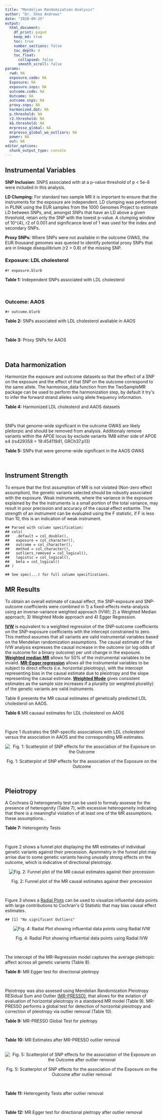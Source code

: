 ```yaml
---
title: "Mendelian Randomization Analysis"
author: "Dr. Shea Andrews"
date: "2020-09-25"
output:
  html_document:
    df_print: paged
    keep_md: true
    toc: true
    number_sections: false
    toc_depth: 4
    toc_float:
      collapsed: false
      smooth_scroll: false
params:
  rwd: NA
  exposure.code: NA
  Exposure: NA
  exposure.snps: NA
  outcome.code: NA
  Outcome: NA
  outcome.snps: NA
  proxy.snps: NA
  harmonized.dat: NA
  p.threshold: NA
  r2.threshold: NA
  kb.threshold: NA
  mrpresso_global: NA
  mrpresso_global_wo_outliers: NA
  power: NA
  out: NA
editor_options:
  chunk_output_type: console
---
```







## Instrumental Variables
**SNP Inclusion:** SNPS associated with at a p-value threshold of p < 5e-8 were included in this analysis.
<br>

**LD Clumping:** For standard two sample MR it is important to ensure that the instruments for the exposure are independent. LD clumping was performed in PLINK using the EUR samples from the 1000 Genomes Project to estimate LD between SNPs, and, amongst SNPs that have an LD above a given threshold, retain only the SNP with the lowest p-value. A clumping window of 10^{4}, r2 of 0.001 and significance level of 1 was used for the index and secondary SNPs.
<br>

**Proxy SNPs:** Where SNPs were not available in the outcome GWAS, the EUR thousand genomes was queried to identify potential proxy SNPs that are in linkage disequilibrium (r2 > 0.8) of the missing SNP.
<br>

### Exposure: LDL cholesterol
`#r exposure.blurb`
<br>

**Table 1:** Independent SNPs associated with LDL cholesterol
<div data-pagedtable="false">
  <script data-pagedtable-source type="application/json">
{"columns":[{"label":["SNP"],"name":[1],"type":["chr"],"align":["left"]},{"label":["CHROM"],"name":[2],"type":["dbl"],"align":["right"]},{"label":["POS"],"name":[3],"type":["dbl"],"align":["right"]},{"label":["REF"],"name":[4],"type":["chr"],"align":["left"]},{"label":["ALT"],"name":[5],"type":["chr"],"align":["left"]},{"label":["AF"],"name":[6],"type":["dbl"],"align":["right"]},{"label":["BETA"],"name":[7],"type":["dbl"],"align":["right"]},{"label":["SE"],"name":[8],"type":["dbl"],"align":["right"]},{"label":["Z"],"name":[9],"type":["dbl"],"align":["right"]},{"label":["P"],"name":[10],"type":["dbl"],"align":["right"]},{"label":["N"],"name":[11],"type":["dbl"],"align":["right"]},{"label":["TRAIT"],"name":[12],"type":["chr"],"align":["left"]}],"data":[{"1":"rs10903129","2":"1","3":"25768937","4":"A","5":"G","6":"0.5422870","7":"0.0328","8":"0.0037","9":"8.864865","10":"3.030000e-17","11":"169920.00","12":"LDL_Cholesterol"},{"1":"rs12748152","2":"1","3":"27138393","4":"C","5":"T","6":"0.0683714","7":"0.0499","8":"0.0066","9":"7.560606","10":"3.209000e-12","11":"172987.50","12":"LDL_Cholesterol"},{"1":"rs11591147","2":"1","3":"55505647","4":"G","5":"T","6":"0.0152119","7":"-0.4970","8":"0.0180","9":"-27.611100","10":"8.580000e-143","11":"77417.04","12":"LDL_Cholesterol"},{"1":"rs2902875","2":"1","3":"55695535","4":"C","5":"T","6":"0.0613908","7":"0.0756","8":"0.0126","9":"6.000000","10":"2.187000e-09","11":"89883.00","12":"LDL_Cholesterol"},{"1":"rs7551981","2":"1","3":"55719166","4":"G","5":"T","6":"0.6266810","7":"0.0472","8":"0.0038","9":"12.421053","10":"1.362000e-33","11":"173021.00","12":"LDL_Cholesterol"},{"1":"rs7534572","2":"1","3":"62999675","4":"C","5":"G","6":"0.6991320","7":"0.0407","8":"0.0058","9":"7.017241","10":"1.288000e-11","11":"75145.00","12":"LDL_Cholesterol"},{"1":"rs4970712","2":"1","3":"92993547","4":"A","5":"C","6":"0.8263230","7":"0.0339","8":"0.0044","9":"7.704545","10":"2.458000e-13","11":"173036.01","12":"LDL_Cholesterol"},{"1":"rs646776","2":"1","3":"109818530","4":"C","5":"T","6":"0.7732070","7":"0.1602","8":"0.0044","9":"36.409091","10":"1.630000e-272","11":"173020.95","12":"LDL_Cholesterol"},{"1":"rs267733","2":"1","3":"150958836","4":"A","5":"G","6":"0.1468990","7":"-0.0331","8":"0.0053","9":"-6.245280","10":"5.285000e-09","11":"164562.05","12":"LDL_Cholesterol"},{"1":"rs2642438","2":"1","3":"220970028","4":"A","5":"G","6":"0.6879080","7":"0.0352","8":"0.0042","9":"8.380952","10":"7.318000e-16","11":"165470.00","12":"LDL_Cholesterol"},{"1":"rs2587534","2":"1","3":"234849339","4":"G","5":"A","6":"0.5522090","7":"0.0391","8":"0.0037","9":"10.567568","10":"8.055000e-25","11":"172966.00","12":"LDL_Cholesterol"},{"1":"rs1367117","2":"2","3":"21263900","4":"G","5":"A","6":"0.2922270","7":"0.1186","8":"0.0040","9":"29.650000","10":"9.480000e-183","11":"173007.10","12":"LDL_Cholesterol"},{"1":"rs72902576","2":"2","3":"21275480","4":"T","5":"G","6":"0.0517928","7":"-0.0933","8":"0.0133","9":"-7.015040","10":"9.576000e-12","11":"82068.26","12":"LDL_Cholesterol"},{"1":"rs6544713","2":"2","3":"44073881","4":"T","5":"C","6":"0.6974590","7":"-0.0806","8":"0.0041","9":"-19.658500","10":"4.843000e-83","11":"172939.92","12":"LDL_Cholesterol"},{"1":"rs6709904","2":"2","3":"44080324","4":"A","5":"G","6":"0.0992740","7":"-0.0550","8":"0.0085","9":"-6.470590","10":"4.577000e-10","11":"89852.00","12":"LDL_Cholesterol"},{"1":"rs2710642","2":"2","3":"63149557","4":"G","5":"A","6":"0.6765880","7":"0.0239","8":"0.0038","9":"6.289474","10":"6.089000e-09","11":"172994.00","12":"LDL_Cholesterol"},{"1":"rs10490626","2":"2","3":"118835841","4":"G","5":"A","6":"0.1132490","7":"-0.0508","8":"0.0069","9":"-7.362320","10":"1.697000e-12","11":"173043.67","12":"LDL_Cholesterol"},{"1":"rs2030746","2":"2","3":"121309488","4":"C","5":"T","6":"0.3976360","7":"0.0214","8":"0.0038","9":"5.631579","10":"8.605000e-09","11":"173024.00","12":"LDL_Cholesterol"},{"1":"rs16831243","2":"2","3":"135762344","4":"C","5":"T","6":"0.1915240","7":"0.0378","8":"0.0055","9":"6.872727","10":"9.063000e-12","11":"162944.60","12":"LDL_Cholesterol"},{"1":"rs10195252","2":"2","3":"165513091","4":"T","5":"C","6":"0.4117010","7":"-0.0238","8":"0.0039","9":"-6.102560","10":"3.812000e-08","11":"157208.00","12":"LDL_Cholesterol"},{"1":"rs1250229","2":"2","3":"216304384","4":"T","5":"C","6":"0.7557540","7":"0.0243","8":"0.0042","9":"5.785714","10":"3.130000e-08","11":"173032.00","12":"LDL_Cholesterol"},{"1":"rs11563251","2":"2","3":"234679384","4":"C","5":"T","6":"0.0817817","7":"0.0345","8":"0.0062","9":"5.564516","10":"4.499000e-08","11":"172854.69","12":"LDL_Cholesterol"},{"1":"rs9875338","2":"3","3":"12296469","4":"G","5":"A","6":"0.3538040","7":"-0.0270","8":"0.0037","9":"-7.297300","10":"2.210000e-11","11":"172894.90","12":"LDL_Cholesterol"},{"1":"rs7640978","2":"3","3":"32533010","4":"C","5":"T","6":"0.0689967","7":"-0.0392","8":"0.0069","9":"-5.681160","10":"9.837000e-09","11":"172227.65","12":"LDL_Cholesterol"},{"1":"rs17404153","2":"3","3":"132163200","4":"G","5":"T","6":"0.1293070","7":"-0.0336","8":"0.0054","9":"-6.222220","10":"1.832000e-09","11":"172898.04","12":"LDL_Cholesterol"},{"1":"rs6818397","2":"4","3":"3434885","4":"T","5":"G","6":"0.6465140","7":"-0.0224","8":"0.0040","9":"-5.600000","10":"1.677000e-08","11":"172685.00","12":"LDL_Cholesterol"},{"1":"rs12916","2":"5","3":"74656539","4":"T","5":"C","6":"0.4395860","7":"0.0733","8":"0.0038","9":"19.289474","10":"7.792000e-78","11":"168357.00","12":"LDL_Cholesterol"},{"1":"rs4530754","2":"5","3":"122855416","4":"G","5":"A","6":"0.5183640","7":"0.0275","8":"0.0036","9":"7.638889","10":"3.576000e-12","11":"173003.00","12":"LDL_Cholesterol"},{"1":"rs6882076","2":"5","3":"156390297","4":"T","5":"C","6":"0.6327160","7":"0.0456","8":"0.0038","9":"12.000000","10":"3.310000e-31","11":"173006.00","12":"LDL_Cholesterol"},{"1":"rs3757354","2":"6","3":"16127407","4":"C","5":"T","6":"0.2757680","7":"-0.0382","8":"0.0044","9":"-8.681820","10":"2.087000e-17","11":"172986.98","12":"LDL_Cholesterol"},{"1":"rs13206249","2":"6","3":"16175022","4":"G","5":"A","6":"0.2713920","7":"-0.0378","8":"0.0062","9":"-6.096770","10":"4.534000e-08","11":"87149.00","12":"LDL_Cholesterol"},{"1":"rs1408272","2":"6","3":"25842951","4":"T","5":"G","6":"0.0476968","7":"-0.0520","8":"0.0083","9":"-6.265060","10":"3.675000e-09","11":"167888.47","12":"LDL_Cholesterol"},{"1":"rs10947332","2":"6","3":"32677440","4":"G","5":"A","6":"0.1196360","7":"0.0504","8":"0.0056","9":"9.000000","10":"6.969000e-18","11":"169262.81","12":"LDL_Cholesterol"},{"1":"rs6909746","2":"6","3":"116352750","4":"C","5":"T","6":"0.3389030","7":"-0.0263","8":"0.0037","9":"-7.108110","10":"7.860000e-11","11":"170096.90","12":"LDL_Cholesterol"},{"1":"rs112201728","2":"6","3":"160551486","4":"C","5":"T","6":"0.0874456","7":"0.0675","8":"0.0104","9":"6.490385","10":"8.514000e-10","11":"83123.56","12":"LDL_Cholesterol"},{"1":"rs1564348","2":"6","3":"160578860","4":"T","5":"C","6":"0.1500180","7":"0.0481","8":"0.0050","9":"9.620000","10":"2.762000e-21","11":"172988.95","12":"LDL_Cholesterol"},{"1":"rs16891156","2":"6","3":"160608804","4":"A","5":"C","6":"0.0261059","7":"0.0965","8":"0.0171","9":"5.643275","10":"8.233000e-09","11":"90465.86","12":"LDL_Cholesterol"},{"1":"rs2315065","2":"6","3":"161108144","4":"C","5":"A","6":"0.0750272","7":"0.1102","8":"0.0158","9":"6.974684","10":"5.230000e-12","11":"67446.00","12":"LDL_Cholesterol"},{"1":"rs2390536","2":"7","3":"21485397","4":"G","5":"A","6":"0.3894950","7":"0.0223","8":"0.0038","9":"5.868421","10":"2.037000e-08","11":"172981.00","12":"LDL_Cholesterol"},{"1":"rs4722551","2":"7","3":"25991826","4":"T","5":"C","6":"0.1806770","7":"0.0391","8":"0.0049","9":"7.979592","10":"3.949000e-14","11":"172945.96","12":"LDL_Cholesterol"},{"1":"rs2073547","2":"7","3":"44582331","4":"A","5":"G","6":"0.2654880","7":"0.0485","8":"0.0049","9":"9.897959","10":"1.923000e-21","11":"169889.00","12":"LDL_Cholesterol"},{"1":"rs9987289","2":"8","3":"9183358","4":"A","5":"G","6":"0.9112520","7":"0.0714","8":"0.0066","9":"10.818182","10":"8.529000e-24","11":"160102.04","12":"LDL_Cholesterol"},{"1":"rs13277801","2":"8","3":"59353534","4":"C","5":"T","6":"0.6112850","7":"-0.0338","8":"0.0038","9":"-8.894740","10":"3.994000e-17","11":"173010.00","12":"LDL_Cholesterol"},{"1":"rs2737252","2":"8","3":"116663898","4":"G","5":"A","6":"0.2775760","7":"-0.0314","8":"0.0041","9":"-7.658540","10":"7.039000e-14","11":"172950.04","12":"LDL_Cholesterol"},{"1":"rs2954029","2":"8","3":"126490972","4":"A","5":"T","6":"0.5129700","7":"-0.0564","8":"0.0036","9":"-15.666700","10":"2.095000e-50","11":"172963.00","12":"LDL_Cholesterol"},{"1":"rs7832643","2":"8","3":"145022657","4":"G","5":"T","6":"0.3634210","7":"0.0339","8":"0.0038","9":"8.921053","10":"2.671000e-17","11":"164854.00","12":"LDL_Cholesterol"},{"1":"rs3780181","2":"9","3":"2640759","4":"A","5":"G","6":"0.0739935","7":"-0.0445","8":"0.0074","9":"-6.013510","10":"1.764000e-09","11":"171976.22","12":"LDL_Cholesterol"},{"1":"rs1883025","2":"9","3":"107664301","4":"C","5":"T","6":"0.2163340","7":"-0.0296","8":"0.0044","9":"-6.727270","10":"6.141000e-11","11":"172330.03","12":"LDL_Cholesterol"},{"1":"rs579459","2":"9","3":"136154168","4":"T","5":"C","6":"0.2195210","7":"0.0665","8":"0.0045","9":"14.777778","10":"2.419000e-44","11":"172705.98","12":"LDL_Cholesterol"},{"1":"rs2419604","2":"10","3":"113944271","4":"A","5":"G","6":"0.7331150","7":"-0.0302","8":"0.0040","9":"-7.550000","10":"7.490000e-14","11":"172807.03","12":"LDL_Cholesterol"},{"1":"rs10832962","2":"11","3":"18656271","4":"C","5":"T","6":"0.6798610","7":"0.0320","8":"0.0040","9":"8.000000","10":"6.619000e-14","11":"172920.00","12":"LDL_Cholesterol"},{"1":"rs174583","2":"11","3":"61609750","4":"C","5":"T","6":"0.3600440","7":"-0.0522","8":"0.0038","9":"-13.736800","10":"7.003000e-41","11":"172982.10","12":"LDL_Cholesterol"},{"1":"rs964184","2":"11","3":"116648917","4":"G","5":"C","6":"0.8710500","7":"-0.0855","8":"0.0078","9":"-10.961500","10":"2.008000e-26","11":"89866.00","12":"LDL_Cholesterol"},{"1":"rs10893499","2":"11","3":"126241979","4":"G","5":"A","6":"0.1593470","7":"0.0521","8":"0.0053","9":"9.830189","10":"3.861000e-21","11":"172980.22","12":"LDL_Cholesterol"},{"1":"rs3184504","2":"12","3":"111884608","4":"T","5":"C","6":"0.5469090","7":"0.0268","8":"0.0038","9":"7.052632","10":"4.203000e-12","11":"164996.00","12":"LDL_Cholesterol"},{"1":"rs1169288","2":"12","3":"121416650","4":"A","5":"C","6":"0.3590880","7":"0.0375","8":"0.0040","9":"9.375000","10":"6.447000e-21","11":"163086.00","12":"LDL_Cholesterol"},{"1":"rs4942486","2":"13","3":"32953388","4":"T","5":"C","6":"0.5449930","7":"-0.0243","8":"0.0037","9":"-6.567570","10":"2.261000e-11","11":"171930.10","12":"LDL_Cholesterol"},{"1":"rs8017377","2":"14","3":"24883887","4":"G","5":"A","6":"0.4475030","7":"0.0303","8":"0.0038","9":"7.973684","10":"2.516000e-15","11":"172866.00","12":"LDL_Cholesterol"},{"1":"rs247616","2":"16","3":"56989590","4":"C","5":"T","6":"0.3226840","7":"-0.0547","8":"0.0041","9":"-13.341500","10":"2.566000e-37","11":"171458.00","12":"LDL_Cholesterol"},{"1":"rs2000999","2":"16","3":"72108093","4":"G","5":"A","6":"0.1951790","7":"0.0650","8":"0.0046","9":"14.130435","10":"4.219000e-41","11":"171509.95","12":"LDL_Cholesterol"},{"1":"rs314253","2":"17","3":"7091650","4":"T","5":"C","6":"0.3553010","7":"-0.0242","8":"0.0038","9":"-6.368420","10":"3.436000e-10","11":"169706.10","12":"LDL_Cholesterol"},{"1":"rs6504872","2":"17","3":"45438952","4":"C","5":"T","6":"0.5108020","7":"0.0274","8":"0.0037","9":"7.405405","10":"3.479000e-13","11":"171519.00","12":"LDL_Cholesterol"},{"1":"rs1801689","2":"17","3":"64210580","4":"A","5":"C","6":"0.0270025","7":"0.1028","8":"0.0139","9":"7.395683","10":"9.809000e-12","11":"111143.47","12":"LDL_Cholesterol"},{"1":"rs2886232","2":"17","3":"67150176","4":"T","5":"C","6":"0.9113490","7":"-0.0451","8":"0.0064","9":"-7.046880","10":"3.876000e-11","11":"162497.97","12":"LDL_Cholesterol"},{"1":"rs6511720","2":"19","3":"11202306","4":"G","5":"T","6":"0.0894412","7":"-0.2209","8":"0.0061","9":"-36.213100","10":"3.850000e-262","11":"170607.90","12":"LDL_Cholesterol"},{"1":"rs2738459","2":"19","3":"11238473","4":"A","5":"C","6":"0.4815560","7":"-0.0532","8":"0.0058","9":"-9.172410","10":"2.261000e-19","11":"88433.00","12":"LDL_Cholesterol"},{"1":"rs2228603","2":"19","3":"19329924","4":"C","5":"T","6":"0.0785559","7":"-0.1040","8":"0.0072","9":"-14.444400","10":"4.433000e-44","11":"158643.00","12":"LDL_Cholesterol"},{"1":"rs2965157","2":"19","3":"45176340","4":"T","5":"C","6":"0.0211957","7":"-0.1886","8":"0.0112","9":"-16.839300","10":"7.292000e-62","11":"170260.40","12":"LDL_Cholesterol"},{"1":"rs7254892","2":"19","3":"45389596","4":"G","5":"A","6":"0.0434940","7":"-0.4853","8":"0.0119","9":"-40.781500","10":"2.225074e-308","11":"139197.72","12":"LDL_Cholesterol"},{"1":"rs75687619","2":"19","3":"45399344","4":"G","5":"T","6":"0.0257713","7":"0.1735","8":"0.0161","9":"10.776398","10":"8.052000e-24","11":"82003.76","12":"LDL_Cholesterol"},{"1":"rs12721109","2":"19","3":"45447221","4":"G","5":"A","6":"0.0357792","7":"-0.4462","8":"0.0183","9":"-24.382500","10":"2.990000e-122","11":"99409.00","12":"LDL_Cholesterol"},{"1":"rs676388","2":"19","3":"49211969","4":"T","5":"C","6":"0.4095860","7":"0.0265","8":"0.0039","9":"6.794872","10":"1.310000e-11","11":"166830.00","12":"LDL_Cholesterol"},{"1":"rs364585","2":"20","3":"12962718","4":"A","5":"G","6":"0.6459690","7":"0.0249","8":"0.0038","9":"6.552632","10":"4.278000e-10","11":"171526.00","12":"LDL_Cholesterol"},{"1":"rs2328223","2":"20","3":"17845921","4":"A","5":"C","6":"0.1897050","7":"0.0299","8":"0.0050","9":"5.980000","10":"5.632000e-09","11":"170761.96","12":"LDL_Cholesterol"},{"1":"rs6016373","2":"20","3":"39154095","4":"A","5":"G","6":"0.3809010","7":"-0.0349","8":"0.0037","9":"-9.432430","10":"7.947000e-19","11":"171558.90","12":"LDL_Cholesterol"},{"1":"rs6065311","2":"20","3":"39724338","4":"T","5":"C","6":"0.5010890","7":"0.0417","8":"0.0036","9":"11.583333","10":"1.656000e-30","11":"171333.10","12":"LDL_Cholesterol"},{"1":"rs1800961","2":"20","3":"43042364","4":"C","5":"T","6":"0.0270712","7":"-0.0685","8":"0.0106","9":"-6.462260","10":"6.034000e-10","11":"142697.83","12":"LDL_Cholesterol"},{"1":"rs5763662","2":"22","3":"30378703","4":"C","5":"T","6":"0.0322698","7":"0.0767","8":"0.0121","9":"6.338843","10":"1.191000e-08","11":"162777.24","12":"LDL_Cholesterol"},{"1":"rs4253776","2":"22","3":"46629479","4":"A","5":"G","6":"0.1083730","7":"0.0311","8":"0.0059","9":"5.271186","10":"3.353000e-08","11":"171070.88","12":"LDL_Cholesterol"}],"options":{"columns":{"min":{},"max":[10]},"rows":{"min":[10],"max":[10]},"pages":{}}}
  </script>
</div>
<br>

### Outcome: AAOS
`#r outcome.blurb`
<br>

**Table 2:** SNPs associated with LDL cholesterol avaliable in AAOS
<div data-pagedtable="false">
  <script data-pagedtable-source type="application/json">
{"columns":[{"label":["SNP"],"name":[1],"type":["chr"],"align":["left"]},{"label":["CHROM"],"name":[2],"type":["dbl"],"align":["right"]},{"label":["POS"],"name":[3],"type":["dbl"],"align":["right"]},{"label":["REF"],"name":[4],"type":["chr"],"align":["left"]},{"label":["ALT"],"name":[5],"type":["chr"],"align":["left"]},{"label":["AF"],"name":[6],"type":["dbl"],"align":["right"]},{"label":["BETA"],"name":[7],"type":["dbl"],"align":["right"]},{"label":["SE"],"name":[8],"type":["dbl"],"align":["right"]},{"label":["Z"],"name":[9],"type":["dbl"],"align":["right"]},{"label":["P"],"name":[10],"type":["dbl"],"align":["right"]},{"label":["N"],"name":[11],"type":["dbl"],"align":["right"]},{"label":["TRAIT"],"name":[12],"type":["chr"],"align":["left"]}],"data":[{"1":"rs10903129","2":"1","3":"25768937","4":"A","5":"G","6":"0.5408","7":"0.0049","8":"0.0120","9":"0.40833300","10":"6.825e-01","11":"40255","12":"AAOS"},{"1":"rs12748152","2":"1","3":"27138393","4":"C","5":"T","6":"0.0775","7":"0.0354","8":"0.0226","9":"1.56637168","10":"1.181e-01","11":"40255","12":"AAOS"},{"1":"rs11591147","2":"1","3":"55505647","4":"G","5":"T","6":"0.0136","7":"0.0834","8":"0.1534","9":"0.54367666","10":"5.868e-01","11":"40255","12":"AAOS"},{"1":"rs2902875","2":"1","3":"55695535","4":"C","5":"T","6":"0.0436","7":"0.0188","8":"0.0296","9":"0.63513514","10":"5.261e-01","11":"40255","12":"AAOS"},{"1":"rs7551981","2":"1","3":"55719166","4":"G","5":"T","6":"0.6260","7":"-0.0054","8":"0.0192","9":"-0.28125000","10":"7.800e-01","11":"40255","12":"AAOS"},{"1":"rs7534572","2":"1","3":"62999675","4":"C","5":"G","6":"0.6668","7":"-0.0276","8":"0.0200","9":"-1.38000000","10":"1.671e-01","11":"40255","12":"AAOS"},{"1":"rs4970712","2":"1","3":"92993547","4":"A","5":"C","6":"0.7978","7":"-0.0198","8":"0.0150","9":"-1.32000000","10":"1.867e-01","11":"40255","12":"AAOS"},{"1":"rs646776","2":"1","3":"109818530","4":"C","5":"T","6":"0.7766","7":"0.0075","8":"0.0145","9":"0.51724138","10":"6.067e-01","11":"40255","12":"AAOS"},{"1":"rs267733","2":"1","3":"150958836","4":"A","5":"G","6":"0.1507","7":"0.0198","8":"0.0169","9":"1.17160000","10":"2.416e-01","11":"40255","12":"AAOS"},{"1":"rs2642438","2":"1","3":"220970028","4":"A","5":"G","6":"0.7079","7":"-0.0524","8":"0.0291","9":"-1.80069000","10":"7.145e-02","11":"40255","12":"AAOS"},{"1":"rs2587534","2":"1","3":"234849339","4":"G","5":"A","6":"0.5158","7":"0.0079","8":"0.0189","9":"0.41798942","10":"6.771e-01","11":"40255","12":"AAOS"},{"1":"rs1367117","2":"2","3":"21263900","4":"G","5":"A","6":"0.3131","7":"0.0127","8":"0.0284","9":"0.44718310","10":"6.549e-01","11":"40255","12":"AAOS"},{"1":"rs72902576","2":"2","3":"21275480","4":"T","5":"G","6":"0.0305","7":"0.0464","8":"0.0368","9":"1.26087000","10":"2.077e-01","11":"40255","12":"AAOS"},{"1":"rs6544713","2":"2","3":"44073881","4":"T","5":"C","6":"0.6832","7":"0.0127","8":"0.0132","9":"0.96212100","10":"3.369e-01","11":"40255","12":"AAOS"},{"1":"rs6709904","2":"2","3":"44080324","4":"A","5":"G","6":"0.1170","7":"-0.0270","8":"0.0189","9":"-1.42857000","10":"1.536e-01","11":"40255","12":"AAOS"},{"1":"rs2710642","2":"2","3":"63149557","4":"G","5":"A","6":"0.6479","7":"-0.0243","8":"0.0129","9":"-1.88372093","10":"5.963e-02","11":"40255","12":"AAOS"},{"1":"rs10490626","2":"2","3":"118835841","4":"G","5":"A","6":"0.0734","7":"-0.0253","8":"0.0236","9":"-1.07203390","10":"2.845e-01","11":"40255","12":"AAOS"},{"1":"rs2030746","2":"2","3":"121309488","4":"C","5":"T","6":"0.4127","7":"-0.0124","8":"0.0125","9":"-0.99200000","10":"3.219e-01","11":"40255","12":"AAOS"},{"1":"rs16831243","2":"2","3":"135762344","4":"C","5":"T","6":"0.1480","7":"-0.0124","8":"0.0272","9":"-0.45588235","10":"6.495e-01","11":"40255","12":"AAOS"},{"1":"rs10195252","2":"2","3":"165513091","4":"T","5":"C","6":"0.4076","7":"-0.0228","8":"0.0123","9":"-1.85366000","10":"6.521e-02","11":"40255","12":"AAOS"},{"1":"rs1250229","2":"2","3":"216304384","4":"T","5":"C","6":"0.7363","7":"0.0342","8":"0.0293","9":"1.16724000","10":"2.440e-01","11":"40255","12":"AAOS"},{"1":"rs11563251","2":"2","3":"234679384","4":"C","5":"T","6":"0.1015","7":"0.0040","8":"0.0226","9":"0.17699115","10":"8.606e-01","11":"40255","12":"AAOS"},{"1":"rs9875338","2":"3","3":"12296469","4":"G","5":"A","6":"0.4100","7":"-0.0042","8":"0.0123","9":"-0.34146341","10":"7.353e-01","11":"40255","12":"AAOS"},{"1":"rs7640978","2":"3","3":"32533010","4":"C","5":"T","6":"0.0844","7":"-0.0006","8":"0.0221","9":"-0.02714932","10":"9.774e-01","11":"40255","12":"AAOS"},{"1":"rs17404153","2":"3","3":"132163200","4":"G","5":"T","6":"0.1270","7":"-0.0060","8":"0.0180","9":"-0.33333333","10":"7.390e-01","11":"40255","12":"AAOS"},{"1":"rs6818397","2":"4","3":"3434885","4":"T","5":"G","6":"0.5844","7":"0.0069","8":"0.0273","9":"0.25274700","10":"8.013e-01","11":"40255","12":"AAOS"},{"1":"rs12916","2":"5","3":"74656539","4":"T","5":"C","6":"0.4050","7":"0.0178","8":"0.0125","9":"1.42400000","10":"1.554e-01","11":"40255","12":"AAOS"},{"1":"rs4530754","2":"5","3":"122855416","4":"G","5":"A","6":"0.5611","7":"0.0011","8":"0.0123","9":"0.08943089","10":"9.277e-01","11":"40255","12":"AAOS"},{"1":"rs6882076","2":"5","3":"156390297","4":"T","5":"C","6":"0.6322","7":"-0.0052","8":"0.0140","9":"-0.37142900","10":"7.121e-01","11":"40255","12":"AAOS"},{"1":"rs3757354","2":"6","3":"16127407","4":"C","5":"T","6":"0.2096","7":"-0.0182","8":"0.0151","9":"-1.20529801","10":"2.297e-01","11":"40255","12":"AAOS"},{"1":"rs13206249","2":"6","3":"16175022","4":"G","5":"A","6":"0.2017","7":"0.0193","8":"0.0154","9":"1.25324675","10":"2.084e-01","11":"40255","12":"AAOS"},{"1":"rs1408272","2":"6","3":"25842951","4":"T","5":"G","6":"0.0608","7":"-0.0415","8":"0.0262","9":"-1.58397000","10":"1.142e-01","11":"40255","12":"AAOS"},{"1":"rs10947332","2":"6","3":"32677440","4":"G","5":"A","6":"0.1210","7":"0.0737","8":"0.0304","9":"2.42434211","10":"1.519e-02","11":"40255","12":"AAOS"},{"1":"rs6909746","2":"6","3":"116352750","4":"C","5":"T","6":"0.4091","7":"0.0065","8":"0.0123","9":"0.52845528","10":"5.976e-01","11":"40255","12":"AAOS"},{"1":"rs112201728","2":"6","3":"160551486","4":"C","5":"T","6":"0.0699","7":"-0.0350","8":"0.0240","9":"-1.45833333","10":"1.452e-01","11":"40255","12":"AAOS"},{"1":"rs1564348","2":"6","3":"160578860","4":"T","5":"C","6":"0.1564","7":"0.0204","8":"0.0187","9":"1.09091000","10":"2.743e-01","11":"40255","12":"AAOS"},{"1":"rs16891156","2":"6","3":"160608804","4":"A","5":"C","6":"0.0184","7":"-0.0184","8":"0.0528","9":"-0.34848500","10":"7.271e-01","11":"40255","12":"AAOS"},{"1":"rs2315065","2":"6","3":"161108144","4":"C","5":"A","6":"0.0733","7":"-0.0345","8":"0.0577","9":"-0.59792028","10":"5.500e-01","11":"40255","12":"AAOS"},{"1":"rs2390536","2":"7","3":"21485397","4":"G","5":"A","6":"0.3586","7":"-0.0073","8":"0.0197","9":"-0.37055838","10":"7.113e-01","11":"40255","12":"AAOS"},{"1":"rs4722551","2":"7","3":"25991826","4":"T","5":"C","6":"0.1542","7":"0.0078","8":"0.0171","9":"0.45614000","10":"6.480e-01","11":"40255","12":"AAOS"},{"1":"rs2073547","2":"7","3":"44582331","4":"A","5":"G","6":"0.1767","7":"0.0047","8":"0.0252","9":"0.18650800","10":"8.518e-01","11":"40255","12":"AAOS"},{"1":"rs9987289","2":"8","3":"9183358","4":"A","5":"G","6":"0.9177","7":"-0.0150","8":"0.0220","9":"-0.68181800","10":"4.952e-01","11":"40255","12":"AAOS"},{"1":"rs13277801","2":"8","3":"59353534","4":"C","5":"T","6":"0.6613","7":"0.0018","8":"0.0127","9":"0.14173228","10":"8.872e-01","11":"40255","12":"AAOS"},{"1":"rs2737252","2":"8","3":"116663898","4":"G","5":"A","6":"0.2665","7":"0.0147","8":"0.0136","9":"1.08088235","10":"2.801e-01","11":"40255","12":"AAOS"},{"1":"rs2954029","2":"8","3":"126490972","4":"A","5":"T","6":"0.4647","7":"-0.0091","8":"0.0254","9":"-0.35826800","10":"7.212e-01","11":"40255","12":"AAOS"},{"1":"rs7832643","2":"8","3":"145022657","4":"G","5":"T","6":"0.4324","7":"0.0283","8":"0.0264","9":"1.07196970","10":"2.829e-01","11":"40255","12":"AAOS"},{"1":"rs3780181","2":"9","3":"2640759","4":"A","5":"G","6":"0.0694","7":"-0.0565","8":"0.0239","9":"-2.36402000","10":"1.828e-02","11":"40255","12":"AAOS"},{"1":"rs1883025","2":"9","3":"107664301","4":"C","5":"T","6":"0.2632","7":"0.0345","8":"0.0153","9":"2.25490196","10":"2.428e-02","11":"40255","12":"AAOS"},{"1":"rs579459","2":"9","3":"136154168","4":"T","5":"C","6":"0.2170","7":"-0.0051","8":"0.0148","9":"-0.34459500","10":"7.301e-01","11":"40255","12":"AAOS"},{"1":"rs2419604","2":"10","3":"113944271","4":"A","5":"G","6":"0.7016","7":"-0.0213","8":"0.0131","9":"-1.62595000","10":"1.046e-01","11":"40255","12":"AAOS"},{"1":"rs10832962","2":"11","3":"18656271","4":"C","5":"T","6":"0.7423","7":"-0.0026","8":"0.0139","9":"-0.18705036","10":"8.526e-01","11":"40255","12":"AAOS"},{"1":"rs174583","2":"11","3":"61609750","4":"C","5":"T","6":"0.3418","7":"-0.0130","8":"0.0129","9":"-1.00775194","10":"3.150e-01","11":"40255","12":"AAOS"},{"1":"rs964184","2":"11","3":"116648917","4":"G","5":"C","6":"0.8666","7":"-0.0229","8":"0.0280","9":"-0.81785714","10":"4.132e-01","11":"40255","12":"AAOS"},{"1":"rs10893499","2":"11","3":"126241979","4":"G","5":"A","6":"0.1348","7":"0.0124","8":"0.0177","9":"0.70056497","10":"4.844e-01","11":"40255","12":"AAOS"},{"1":"rs3184504","2":"12","3":"111884608","4":"T","5":"C","6":"0.5041","7":"0.0245","8":"0.0122","9":"2.00820000","10":"4.487e-02","11":"40255","12":"AAOS"},{"1":"rs1169288","2":"12","3":"121416650","4":"A","5":"C","6":"0.3206","7":"-0.0373","8":"0.0281","9":"-1.32740000","10":"1.843e-01","11":"40255","12":"AAOS"},{"1":"rs4942486","2":"13","3":"32953388","4":"T","5":"C","6":"0.5183","7":"0.0075","8":"0.0120","9":"0.62500000","10":"5.314e-01","11":"40255","12":"AAOS"},{"1":"rs8017377","2":"14","3":"24883887","4":"G","5":"A","6":"0.4734","7":"-0.0122","8":"0.0191","9":"-0.63874346","10":"5.249e-01","11":"40255","12":"AAOS"},{"1":"rs247616","2":"16","3":"56989590","4":"C","5":"T","6":"0.3091","7":"-0.0357","8":"0.0280","9":"-1.27500000","10":"2.022e-01","11":"40255","12":"AAOS"},{"1":"rs2000999","2":"16","3":"72108093","4":"G","5":"A","6":"0.1958","7":"-0.0171","8":"0.0171","9":"-1.00000000","10":"3.173e-01","11":"40255","12":"AAOS"},{"1":"rs314253","2":"17","3":"7091650","4":"T","5":"C","6":"0.3362","7":"0.0275","8":"0.0128","9":"2.14844000","10":"3.200e-02","11":"40255","12":"AAOS"},{"1":"rs6504872","2":"17","3":"45438952","4":"C","5":"T","6":"0.4857","7":"-0.0256","8":"0.0134","9":"-1.91044776","10":"5.618e-02","11":"40255","12":"AAOS"},{"1":"rs1801689","2":"17","3":"64210580","4":"A","5":"C","6":"0.0392","7":"0.0582","8":"0.0803","9":"0.72478200","10":"4.684e-01","11":"40255","12":"AAOS"},{"1":"rs2886232","2":"17","3":"67150176","4":"T","5":"C","6":"0.8944","7":"0.0141","8":"0.0448","9":"0.31473200","10":"7.528e-01","11":"40255","12":"AAOS"},{"1":"rs6511720","2":"19","3":"11202306","4":"G","5":"T","6":"0.1161","7":"0.0003","8":"0.0192","9":"0.01562500","10":"9.859e-01","11":"40255","12":"AAOS"},{"1":"rs2738459","2":"19","3":"11238473","4":"A","5":"C","6":"0.4622","7":"0.0062","8":"0.0124","9":"0.50000000","10":"6.139e-01","11":"40255","12":"AAOS"},{"1":"rs2228603","2":"19","3":"19329924","4":"C","5":"T","6":"0.0713","7":"0.0074","8":"0.0372","9":"0.19892473","10":"8.416e-01","11":"40255","12":"AAOS"},{"1":"rs2965157","2":"19","3":"45176340","4":"T","5":"C","6":"0.0288","7":"-0.2130","8":"0.0893","9":"-2.38522000","10":"1.710e-02","11":"40255","12":"AAOS"},{"1":"rs7254892","2":"19","3":"45389596","4":"G","5":"A","6":"0.0360","7":"0.0038","8":"0.0790","9":"0.04810127","10":"9.615e-01","11":"40255","12":"AAOS"},{"1":"rs75687619","2":"19","3":"45399344","4":"G","5":"T","6":"0.0303","7":"0.6206","8":"0.0352","9":"17.63068182","10":"1.604e-69","11":"40255","12":"AAOS"},{"1":"rs12721109","2":"19","3":"45447221","4":"G","5":"A","6":"0.0200","7":"-0.4296","8":"0.1394","9":"-3.08177905","10":"2.060e-03","11":"40255","12":"AAOS"},{"1":"rs676388","2":"19","3":"49211969","4":"T","5":"C","6":"0.4996","7":"0.0250","8":"0.0196","9":"1.27551000","10":"2.023e-01","11":"40255","12":"AAOS"},{"1":"rs364585","2":"20","3":"12962718","4":"A","5":"G","6":"0.6236","7":"-0.0034","8":"0.0125","9":"-0.27200000","10":"7.833e-01","11":"40255","12":"AAOS"},{"1":"rs2328223","2":"20","3":"17845921","4":"A","5":"C","6":"0.1870","7":"0.0522","8":"0.0156","9":"3.34615000","10":"8.373e-04","11":"40255","12":"AAOS"},{"1":"rs6016373","2":"20","3":"39154095","4":"A","5":"G","6":"0.3930","7":"-0.0195","8":"0.0126","9":"-1.54762000","10":"1.208e-01","11":"40255","12":"AAOS"},{"1":"rs6065311","2":"20","3":"39724338","4":"T","5":"C","6":"0.4699","7":"-0.0070","8":"0.0121","9":"-0.57851200","10":"5.599e-01","11":"40255","12":"AAOS"},{"1":"rs1800961","2":"20","3":"43042364","4":"C","5":"T","6":"0.0302","7":"0.0454","8":"0.0585","9":"0.77606838","10":"4.376e-01","11":"40255","12":"AAOS"},{"1":"rs5763662","2":"22","3":"30378703","4":"C","5":"T","6":"0.0231","7":"-0.0452","8":"0.0454","9":"-0.99559471","10":"3.193e-01","11":"40255","12":"AAOS"},{"1":"rs4253776","2":"22","3":"46629479","4":"A","5":"G","6":"0.1129","7":"0.0190","8":"0.0300","9":"0.63333300","10":"5.269e-01","11":"40255","12":"AAOS"}],"options":{"columns":{"min":{},"max":[10]},"rows":{"min":[10],"max":[10]},"pages":{}}}
  </script>
</div>
<br>

**Table 3:** Proxy SNPs for AAOS
<div data-pagedtable="false">
  <script data-pagedtable-source type="application/json">
{"columns":[{"label":["proxy.outcome"],"name":[1],"type":["lgl"],"align":["right"]},{"label":["target_snp"],"name":[2],"type":["lgl"],"align":["right"]},{"label":["proxy_snp"],"name":[3],"type":["lgl"],"align":["right"]},{"label":["ld.r2"],"name":[4],"type":["lgl"],"align":["right"]},{"label":["Dprime"],"name":[5],"type":["lgl"],"align":["right"]},{"label":["ref.proxy"],"name":[6],"type":["lgl"],"align":["right"]},{"label":["alt.proxy"],"name":[7],"type":["lgl"],"align":["right"]},{"label":["CHROM"],"name":[8],"type":["lgl"],"align":["right"]},{"label":["POS"],"name":[9],"type":["lgl"],"align":["right"]},{"label":["ALT.proxy"],"name":[10],"type":["lgl"],"align":["right"]},{"label":["REF.proxy"],"name":[11],"type":["lgl"],"align":["right"]},{"label":["AF"],"name":[12],"type":["lgl"],"align":["right"]},{"label":["BETA"],"name":[13],"type":["lgl"],"align":["right"]},{"label":["SE"],"name":[14],"type":["lgl"],"align":["right"]},{"label":["P"],"name":[15],"type":["lgl"],"align":["right"]},{"label":["N"],"name":[16],"type":["lgl"],"align":["right"]},{"label":["ref"],"name":[17],"type":["lgl"],"align":["right"]},{"label":["alt"],"name":[18],"type":["lgl"],"align":["right"]},{"label":["ALT"],"name":[19],"type":["lgl"],"align":["right"]},{"label":["REF"],"name":[20],"type":["lgl"],"align":["right"]},{"label":["PHASE"],"name":[21],"type":["lgl"],"align":["right"]}],"data":[{"1":"NA","2":"NA","3":"NA","4":"NA","5":"NA","6":"NA","7":"NA","8":"NA","9":"NA","10":"NA","11":"NA","12":"NA","13":"NA","14":"NA","15":"NA","16":"NA","17":"NA","18":"NA","19":"NA","20":"NA","21":"NA"}],"options":{"columns":{"min":{},"max":[10]},"rows":{"min":[10],"max":[10]},"pages":{}}}
  </script>
</div>
<br>

## Data harmonization
Harmonize the exposure and outcome datasets so that the effect of a SNP on the exposure and the effect of that SNP on the outcome correspond to the same allele. The harmonise_data function from the TwoSampleMR package can be used to perform the harmonization step, by default it try's to infer the forward strand alleles using allele frequency information.
<br>

**Table 4:** Harmonized LDL cholesterol and AAOS datasets
<div data-pagedtable="false">
  <script data-pagedtable-source type="application/json">
{"columns":[{"label":["SNP"],"name":[1],"type":["chr"],"align":["left"]},{"label":["effect_allele.exposure"],"name":[2],"type":["chr"],"align":["left"]},{"label":["other_allele.exposure"],"name":[3],"type":["chr"],"align":["left"]},{"label":["effect_allele.outcome"],"name":[4],"type":["chr"],"align":["left"]},{"label":["other_allele.outcome"],"name":[5],"type":["chr"],"align":["left"]},{"label":["beta.exposure"],"name":[6],"type":["dbl"],"align":["right"]},{"label":["beta.outcome"],"name":[7],"type":["dbl"],"align":["right"]},{"label":["eaf.exposure"],"name":[8],"type":["dbl"],"align":["right"]},{"label":["eaf.outcome"],"name":[9],"type":["dbl"],"align":["right"]},{"label":["remove"],"name":[10],"type":["lgl"],"align":["right"]},{"label":["palindromic"],"name":[11],"type":["lgl"],"align":["right"]},{"label":["ambiguous"],"name":[12],"type":["lgl"],"align":["right"]},{"label":["id.outcome"],"name":[13],"type":["chr"],"align":["left"]},{"label":["chr.outcome"],"name":[14],"type":["dbl"],"align":["right"]},{"label":["pos.outcome"],"name":[15],"type":["dbl"],"align":["right"]},{"label":["se.outcome"],"name":[16],"type":["dbl"],"align":["right"]},{"label":["z.outcome"],"name":[17],"type":["dbl"],"align":["right"]},{"label":["pval.outcome"],"name":[18],"type":["dbl"],"align":["right"]},{"label":["samplesize.outcome"],"name":[19],"type":["dbl"],"align":["right"]},{"label":["outcome"],"name":[20],"type":["chr"],"align":["left"]},{"label":["mr_keep.outcome"],"name":[21],"type":["lgl"],"align":["right"]},{"label":["pval_origin.outcome"],"name":[22],"type":["chr"],"align":["left"]},{"label":["chr.exposure"],"name":[23],"type":["dbl"],"align":["right"]},{"label":["pos.exposure"],"name":[24],"type":["dbl"],"align":["right"]},{"label":["se.exposure"],"name":[25],"type":["dbl"],"align":["right"]},{"label":["z.exposure"],"name":[26],"type":["dbl"],"align":["right"]},{"label":["pval.exposure"],"name":[27],"type":["dbl"],"align":["right"]},{"label":["samplesize.exposure"],"name":[28],"type":["dbl"],"align":["right"]},{"label":["exposure"],"name":[29],"type":["chr"],"align":["left"]},{"label":["mr_keep.exposure"],"name":[30],"type":["lgl"],"align":["right"]},{"label":["pval_origin.exposure"],"name":[31],"type":["chr"],"align":["left"]},{"label":["id.exposure"],"name":[32],"type":["chr"],"align":["left"]},{"label":["action"],"name":[33],"type":["dbl"],"align":["right"]},{"label":["mr_keep"],"name":[34],"type":["lgl"],"align":["right"]},{"label":["pt"],"name":[35],"type":["dbl"],"align":["right"]},{"label":["pleitropy_keep"],"name":[36],"type":["lgl"],"align":["right"]},{"label":["mrpresso_RSSobs"],"name":[37],"type":["dbl"],"align":["right"]},{"label":["mrpresso_pval"],"name":[38],"type":["dbl"],"align":["right"]},{"label":["mrpresso_keep"],"name":[39],"type":["lgl"],"align":["right"]}],"data":[{"1":"rs10195252","2":"C","3":"T","4":"C","5":"T","6":"-0.0238","7":"-0.0228","8":"0.4117010","9":"0.4076","10":"FALSE","11":"FALSE","12":"FALSE","13":"jmCwJG","14":"2","15":"165513091","16":"0.0123","17":"-1.85366000","18":"6.521e-02","19":"40255","20":"Huang2017aaos","21":"TRUE","22":"reported","23":"2","24":"165513091","25":"0.0039","26":"-6.102560","27":"3.812e-08","28":"157208.00","29":"Willer2013ldl","30":"TRUE","31":"reported","32":"qtNSjq","33":"2","34":"TRUE","35":"5e-08","36":"TRUE","37":"4.844854e-04","38":"1.0000","39":"TRUE"},{"1":"rs10490626","2":"A","3":"G","4":"A","5":"G","6":"-0.0508","7":"-0.0253","8":"0.1132490","9":"0.0734","10":"FALSE","11":"FALSE","12":"FALSE","13":"jmCwJG","14":"2","15":"118835841","16":"0.0236","17":"-1.07203390","18":"2.845e-01","19":"40255","20":"Huang2017aaos","21":"TRUE","22":"reported","23":"2","24":"118835841","25":"0.0069","26":"-7.362320","27":"1.697e-12","28":"173043.67","29":"Willer2013ldl","30":"TRUE","31":"reported","32":"qtNSjq","33":"2","34":"TRUE","35":"5e-08","36":"TRUE","37":"5.536054e-04","38":"1.0000","39":"TRUE"},{"1":"rs10832962","2":"T","3":"C","4":"T","5":"C","6":"0.0320","7":"-0.0026","8":"0.6798610","9":"0.7423","10":"FALSE","11":"FALSE","12":"FALSE","13":"jmCwJG","14":"11","15":"18656271","16":"0.0139","17":"-0.18705036","18":"8.526e-01","19":"40255","20":"Huang2017aaos","21":"TRUE","22":"reported","23":"11","24":"18656271","25":"0.0040","26":"8.000000","27":"6.619e-14","28":"172920.00","29":"Willer2013ldl","30":"TRUE","31":"reported","32":"qtNSjq","33":"2","34":"TRUE","35":"5e-08","36":"TRUE","37":"1.468162e-05","38":"1.0000","39":"TRUE"},{"1":"rs10893499","2":"A","3":"G","4":"A","5":"G","6":"0.0521","7":"0.0124","8":"0.1593470","9":"0.1348","10":"FALSE","11":"FALSE","12":"FALSE","13":"jmCwJG","14":"11","15":"126241979","16":"0.0177","17":"0.70056497","18":"4.844e-01","19":"40255","20":"Huang2017aaos","21":"TRUE","22":"reported","23":"11","24":"126241979","25":"0.0053","26":"9.830189","27":"3.861e-21","28":"172980.22","29":"Willer2013ldl","30":"TRUE","31":"reported","32":"qtNSjq","33":"2","34":"TRUE","35":"5e-08","36":"TRUE","37":"1.114500e-04","38":"1.0000","39":"TRUE"},{"1":"rs10903129","2":"G","3":"A","4":"G","5":"A","6":"0.0328","7":"0.0049","8":"0.5422870","9":"0.5408","10":"FALSE","11":"FALSE","12":"FALSE","13":"jmCwJG","14":"1","15":"25768937","16":"0.0120","17":"0.40833300","18":"6.825e-01","19":"40255","20":"Huang2017aaos","21":"TRUE","22":"reported","23":"1","24":"25768937","25":"0.0037","26":"8.864865","27":"3.030e-17","28":"169920.00","29":"Willer2013ldl","30":"TRUE","31":"reported","32":"qtNSjq","33":"2","34":"TRUE","35":"5e-08","36":"TRUE","37":"1.369521e-05","38":"1.0000","39":"TRUE"},{"1":"rs10947332","2":"A","3":"G","4":"A","5":"G","6":"0.0504","7":"0.0737","8":"0.1196360","9":"0.1210","10":"FALSE","11":"FALSE","12":"FALSE","13":"jmCwJG","14":"6","15":"32677440","16":"0.0304","17":"2.42434211","18":"1.519e-02","19":"40255","20":"Huang2017aaos","21":"TRUE","22":"reported","23":"6","24":"32677440","25":"0.0056","26":"9.000000","27":"6.969e-18","28":"169262.81","29":"Willer2013ldl","30":"TRUE","31":"reported","32":"qtNSjq","33":"2","34":"TRUE","35":"5e-08","36":"TRUE","37":"5.192633e-03","38":"1.0000","39":"TRUE"},{"1":"rs112201728","2":"T","3":"C","4":"T","5":"C","6":"0.0675","7":"-0.0350","8":"0.0874456","9":"0.0699","10":"FALSE","11":"FALSE","12":"FALSE","13":"jmCwJG","14":"6","15":"160551486","16":"0.0240","17":"-1.45833333","18":"1.452e-01","19":"40255","20":"Huang2017aaos","21":"TRUE","22":"reported","23":"6","24":"160551486","25":"0.0104","26":"6.490385","27":"8.514e-10","28":"83123.56","29":"Willer2013ldl","30":"TRUE","31":"reported","32":"qtNSjq","33":"2","34":"TRUE","35":"5e-08","36":"TRUE","37":"1.438930e-03","38":"1.0000","39":"TRUE"},{"1":"rs11563251","2":"T","3":"C","4":"T","5":"C","6":"0.0345","7":"0.0040","8":"0.0817817","9":"0.1015","10":"FALSE","11":"FALSE","12":"FALSE","13":"jmCwJG","14":"2","15":"234679384","16":"0.0226","17":"0.17699115","18":"8.606e-01","19":"40255","20":"Huang2017aaos","21":"TRUE","22":"reported","23":"2","24":"234679384","25":"0.0062","26":"5.564516","27":"4.499e-08","28":"172854.69","29":"Willer2013ldl","30":"TRUE","31":"reported","32":"qtNSjq","33":"2","34":"TRUE","35":"5e-08","36":"TRUE","37":"7.338001e-06","38":"1.0000","39":"TRUE"},{"1":"rs11591147","2":"T","3":"G","4":"T","5":"G","6":"-0.4970","7":"0.0834","8":"0.0152119","9":"0.0136","10":"FALSE","11":"FALSE","12":"FALSE","13":"jmCwJG","14":"1","15":"55505647","16":"0.1534","17":"0.54367666","18":"5.868e-01","19":"40255","20":"Huang2017aaos","21":"TRUE","22":"reported","23":"1","24":"55505647","25":"0.0180","26":"-27.611100","27":"8.580e-143","28":"77417.04","29":"Willer2013ldl","30":"TRUE","31":"reported","32":"qtNSjq","33":"2","34":"TRUE","35":"5e-08","36":"TRUE","37":"1.071939e-02","38":"1.0000","39":"TRUE"},{"1":"rs1169288","2":"C","3":"A","4":"C","5":"A","6":"0.0375","7":"-0.0373","8":"0.3590880","9":"0.3206","10":"FALSE","11":"FALSE","12":"FALSE","13":"jmCwJG","14":"12","15":"121416650","16":"0.0281","17":"-1.32740000","18":"1.843e-01","19":"40255","20":"Huang2017aaos","21":"TRUE","22":"reported","23":"12","24":"121416650","25":"0.0040","26":"9.375000","27":"6.447e-21","28":"163086.00","29":"Willer2013ldl","30":"TRUE","31":"reported","32":"qtNSjq","33":"2","34":"TRUE","35":"5e-08","36":"TRUE","37":"1.505626e-03","38":"1.0000","39":"TRUE"},{"1":"rs1250229","2":"C","3":"T","4":"C","5":"T","6":"0.0243","7":"0.0342","8":"0.7557540","9":"0.7363","10":"FALSE","11":"FALSE","12":"FALSE","13":"jmCwJG","14":"2","15":"216304384","16":"0.0293","17":"1.16724000","18":"2.440e-01","19":"40255","20":"Huang2017aaos","21":"TRUE","22":"reported","23":"2","24":"216304384","25":"0.0042","26":"5.785714","27":"3.130e-08","28":"173032.00","29":"Willer2013ldl","30":"TRUE","31":"reported","32":"qtNSjq","33":"2","34":"TRUE","35":"5e-08","36":"TRUE","37":"1.109867e-03","38":"1.0000","39":"TRUE"},{"1":"rs12721109","2":"A","3":"G","4":"A","5":"G","6":"-0.4462","7":"-0.4296","8":"0.0357792","9":"0.0200","10":"FALSE","11":"FALSE","12":"FALSE","13":"jmCwJG","14":"19","15":"45447221","16":"0.1394","17":"-3.08177905","18":"2.060e-03","19":"40255","20":"Huang2017aaos","21":"TRUE","22":"reported","23":"19","24":"45447221","25":"0.0183","26":"-24.382500","27":"2.990e-122","28":"99409.00","29":"Willer2013ldl","30":"TRUE","31":"reported","32":"qtNSjq","33":"2","34":"TRUE","35":"5e-08","36":"TRUE","37":"1.750427e-01","38":"0.1540","39":"TRUE"},{"1":"rs12748152","2":"T","3":"C","4":"T","5":"C","6":"0.0499","7":"0.0354","8":"0.0683714","9":"0.0775","10":"FALSE","11":"FALSE","12":"FALSE","13":"jmCwJG","14":"1","15":"27138393","16":"0.0226","17":"1.56637168","18":"1.181e-01","19":"40255","20":"Huang2017aaos","21":"TRUE","22":"reported","23":"1","24":"27138393","25":"0.0066","26":"7.560606","27":"3.209e-12","28":"172987.50","29":"Willer2013ldl","30":"TRUE","31":"reported","32":"qtNSjq","33":"2","34":"TRUE","35":"5e-08","36":"TRUE","37":"1.138048e-03","38":"1.0000","39":"TRUE"},{"1":"rs12916","2":"C","3":"T","4":"C","5":"T","6":"0.0733","7":"0.0178","8":"0.4395860","9":"0.4050","10":"FALSE","11":"FALSE","12":"FALSE","13":"jmCwJG","14":"5","15":"74656539","16":"0.0125","17":"1.42400000","18":"1.554e-01","19":"40255","20":"Huang2017aaos","21":"TRUE","22":"reported","23":"5","24":"74656539","25":"0.0038","26":"19.289474","27":"7.792e-78","28":"168357.00","29":"Willer2013ldl","30":"TRUE","31":"reported","32":"qtNSjq","33":"2","34":"TRUE","35":"5e-08","36":"TRUE","37":"2.479017e-04","38":"1.0000","39":"TRUE"},{"1":"rs13206249","2":"A","3":"G","4":"A","5":"G","6":"-0.0378","7":"0.0193","8":"0.2713920","9":"0.2017","10":"FALSE","11":"FALSE","12":"FALSE","13":"jmCwJG","14":"6","15":"16175022","16":"0.0154","17":"1.25324675","18":"2.084e-01","19":"40255","20":"Huang2017aaos","21":"TRUE","22":"reported","23":"6","24":"16175022","25":"0.0062","26":"-6.096770","27":"4.534e-08","28":"87149.00","29":"Willer2013ldl","30":"TRUE","31":"reported","32":"qtNSjq","33":"2","34":"TRUE","35":"5e-08","36":"TRUE","37":"4.362932e-04","38":"1.0000","39":"TRUE"},{"1":"rs13277801","2":"T","3":"C","4":"T","5":"C","6":"-0.0338","7":"0.0018","8":"0.6112850","9":"0.6613","10":"FALSE","11":"FALSE","12":"FALSE","13":"jmCwJG","14":"8","15":"59353534","16":"0.0127","17":"0.14173228","18":"8.872e-01","19":"40255","20":"Huang2017aaos","21":"TRUE","22":"reported","23":"8","24":"59353534","25":"0.0038","26":"-8.894740","27":"3.994e-17","28":"173010.00","29":"Willer2013ldl","30":"TRUE","31":"reported","32":"qtNSjq","33":"2","34":"TRUE","35":"5e-08","36":"TRUE","37":"9.620032e-06","38":"1.0000","39":"TRUE"},{"1":"rs1367117","2":"A","3":"G","4":"A","5":"G","6":"0.1186","7":"0.0127","8":"0.2922270","9":"0.3131","10":"FALSE","11":"FALSE","12":"FALSE","13":"jmCwJG","14":"2","15":"21263900","16":"0.0284","17":"0.44718310","18":"6.549e-01","19":"40255","20":"Huang2017aaos","21":"TRUE","22":"reported","23":"2","24":"21263900","25":"0.0040","26":"29.650000","27":"9.480e-183","28":"173007.10","29":"Willer2013ldl","30":"TRUE","31":"reported","32":"qtNSjq","33":"2","34":"TRUE","35":"5e-08","36":"TRUE","37":"7.097567e-05","38":"1.0000","39":"TRUE"},{"1":"rs1408272","2":"G","3":"T","4":"G","5":"T","6":"-0.0520","7":"-0.0415","8":"0.0476968","9":"0.0608","10":"FALSE","11":"FALSE","12":"FALSE","13":"jmCwJG","14":"6","15":"25842951","16":"0.0262","17":"-1.58397000","18":"1.142e-01","19":"40255","20":"Huang2017aaos","21":"TRUE","22":"reported","23":"6","24":"25842951","25":"0.0083","26":"-6.265060","27":"3.675e-09","28":"167888.47","29":"Willer2013ldl","30":"TRUE","31":"reported","32":"qtNSjq","33":"2","34":"TRUE","35":"5e-08","36":"TRUE","37":"1.579712e-03","38":"1.0000","39":"TRUE"},{"1":"rs1564348","2":"C","3":"T","4":"C","5":"T","6":"0.0481","7":"0.0204","8":"0.1500180","9":"0.1564","10":"FALSE","11":"FALSE","12":"FALSE","13":"jmCwJG","14":"6","15":"160578860","16":"0.0187","17":"1.09091000","18":"2.743e-01","19":"40255","20":"Huang2017aaos","21":"TRUE","22":"reported","23":"6","24":"160578860","25":"0.0050","26":"9.620000","27":"2.762e-21","28":"172988.95","29":"Willer2013ldl","30":"TRUE","31":"reported","32":"qtNSjq","33":"2","34":"TRUE","35":"5e-08","36":"TRUE","37":"3.515663e-04","38":"1.0000","39":"TRUE"},{"1":"rs16831243","2":"T","3":"C","4":"T","5":"C","6":"0.0378","7":"-0.0124","8":"0.1915240","9":"0.1480","10":"FALSE","11":"FALSE","12":"FALSE","13":"jmCwJG","14":"2","15":"135762344","16":"0.0272","17":"-0.45588235","18":"6.495e-01","19":"40255","20":"Huang2017aaos","21":"TRUE","22":"reported","23":"2","24":"135762344","25":"0.0055","26":"6.872727","27":"9.063e-12","28":"162944.60","29":"Willer2013ldl","30":"TRUE","31":"reported","32":"qtNSjq","33":"2","34":"TRUE","35":"5e-08","36":"TRUE","37":"1.920585e-04","38":"1.0000","39":"TRUE"},{"1":"rs16891156","2":"C","3":"A","4":"C","5":"A","6":"0.0965","7":"-0.0184","8":"0.0261059","9":"0.0184","10":"FALSE","11":"FALSE","12":"FALSE","13":"jmCwJG","14":"6","15":"160608804","16":"0.0528","17":"-0.34848500","18":"7.271e-01","19":"40255","20":"Huang2017aaos","21":"TRUE","22":"reported","23":"6","24":"160608804","25":"0.0171","26":"5.643275","27":"8.233e-09","28":"90465.86","29":"Willer2013ldl","30":"TRUE","31":"reported","32":"qtNSjq","33":"2","34":"TRUE","35":"5e-08","36":"TRUE","37":"4.897702e-04","38":"1.0000","39":"TRUE"},{"1":"rs17404153","2":"T","3":"G","4":"T","5":"G","6":"-0.0336","7":"-0.0060","8":"0.1293070","9":"0.1270","10":"FALSE","11":"FALSE","12":"FALSE","13":"jmCwJG","14":"3","15":"132163200","16":"0.0180","17":"-0.33333333","18":"7.390e-01","19":"40255","20":"Huang2017aaos","21":"TRUE","22":"reported","23":"3","24":"132163200","25":"0.0054","26":"-6.222220","27":"1.832e-09","28":"172898.04","29":"Willer2013ldl","30":"TRUE","31":"reported","32":"qtNSjq","33":"2","34":"TRUE","35":"5e-08","36":"TRUE","37":"2.262088e-05","38":"1.0000","39":"TRUE"},{"1":"rs174583","2":"T","3":"C","4":"T","5":"C","6":"-0.0522","7":"-0.0130","8":"0.3600440","9":"0.3418","10":"FALSE","11":"FALSE","12":"FALSE","13":"jmCwJG","14":"11","15":"61609750","16":"0.0129","17":"-1.00775194","18":"3.150e-01","19":"40255","20":"Huang2017aaos","21":"TRUE","22":"reported","23":"11","24":"61609750","25":"0.0038","26":"-13.736800","27":"7.003e-41","28":"172982.10","29":"Willer2013ldl","30":"TRUE","31":"reported","32":"qtNSjq","33":"2","34":"TRUE","35":"5e-08","36":"TRUE","37":"1.271167e-04","38":"1.0000","39":"TRUE"},{"1":"rs1800961","2":"T","3":"C","4":"T","5":"C","6":"-0.0685","7":"0.0454","8":"0.0270712","9":"0.0302","10":"FALSE","11":"FALSE","12":"FALSE","13":"jmCwJG","14":"20","15":"43042364","16":"0.0585","17":"0.77606838","18":"4.376e-01","19":"40255","20":"Huang2017aaos","21":"TRUE","22":"reported","23":"20","24":"43042364","25":"0.0106","26":"-6.462260","27":"6.034e-10","28":"142697.83","29":"Willer2013ldl","30":"TRUE","31":"reported","32":"qtNSjq","33":"2","34":"TRUE","35":"5e-08","36":"TRUE","37":"2.310317e-03","38":"1.0000","39":"TRUE"},{"1":"rs1801689","2":"C","3":"A","4":"C","5":"A","6":"0.1028","7":"0.0582","8":"0.0270025","9":"0.0392","10":"FALSE","11":"FALSE","12":"FALSE","13":"jmCwJG","14":"17","15":"64210580","16":"0.0803","17":"0.72478200","18":"4.684e-01","19":"40255","20":"Huang2017aaos","21":"TRUE","22":"reported","23":"17","24":"64210580","25":"0.0139","26":"7.395683","27":"9.809e-12","28":"111143.47","29":"Willer2013ldl","30":"TRUE","31":"reported","32":"qtNSjq","33":"2","34":"TRUE","35":"5e-08","36":"TRUE","37":"2.964213e-03","38":"1.0000","39":"TRUE"},{"1":"rs1883025","2":"T","3":"C","4":"T","5":"C","6":"-0.0296","7":"0.0345","8":"0.2163340","9":"0.2632","10":"FALSE","11":"FALSE","12":"FALSE","13":"jmCwJG","14":"9","15":"107664301","16":"0.0153","17":"2.25490196","18":"2.428e-02","19":"40255","20":"Huang2017aaos","21":"TRUE","22":"reported","23":"9","24":"107664301","25":"0.0044","26":"-6.727270","27":"6.141e-11","28":"172330.03","29":"Willer2013ldl","30":"TRUE","31":"reported","32":"qtNSjq","33":"2","34":"TRUE","35":"5e-08","36":"TRUE","37":"1.280879e-03","38":"1.0000","39":"TRUE"},{"1":"rs2000999","2":"A","3":"G","4":"A","5":"G","6":"0.0650","7":"-0.0171","8":"0.1951790","9":"0.1958","10":"FALSE","11":"FALSE","12":"FALSE","13":"jmCwJG","14":"16","15":"72108093","16":"0.0171","17":"-1.00000000","18":"3.173e-01","19":"40255","20":"Huang2017aaos","21":"TRUE","22":"reported","23":"16","24":"72108093","25":"0.0046","26":"14.130435","27":"4.219e-41","28":"171509.95","29":"Willer2013ldl","30":"TRUE","31":"reported","32":"qtNSjq","33":"2","34":"TRUE","35":"5e-08","36":"TRUE","37":"3.969336e-04","38":"1.0000","39":"TRUE"},{"1":"rs2030746","2":"T","3":"C","4":"T","5":"C","6":"0.0214","7":"-0.0124","8":"0.3976360","9":"0.4127","10":"FALSE","11":"FALSE","12":"FALSE","13":"jmCwJG","14":"2","15":"121309488","16":"0.0125","17":"-0.99200000","18":"3.219e-01","19":"40255","20":"Huang2017aaos","21":"TRUE","22":"reported","23":"2","24":"121309488","25":"0.0038","26":"5.631579","27":"8.605e-09","28":"173024.00","29":"Willer2013ldl","30":"TRUE","31":"reported","32":"qtNSjq","33":"2","34":"TRUE","35":"5e-08","36":"TRUE","37":"1.757377e-04","38":"1.0000","39":"TRUE"},{"1":"rs2073547","2":"G","3":"A","4":"G","5":"A","6":"0.0485","7":"0.0047","8":"0.2654880","9":"0.1767","10":"FALSE","11":"FALSE","12":"FALSE","13":"jmCwJG","14":"7","15":"44582331","16":"0.0252","17":"0.18650800","18":"8.518e-01","19":"40255","20":"Huang2017aaos","21":"TRUE","22":"reported","23":"7","24":"44582331","25":"0.0049","26":"9.897959","27":"1.923e-21","28":"169889.00","29":"Willer2013ldl","30":"TRUE","31":"reported","32":"qtNSjq","33":"2","34":"TRUE","35":"5e-08","36":"TRUE","37":"8.336571e-06","38":"1.0000","39":"TRUE"},{"1":"rs2228603","2":"T","3":"C","4":"T","5":"C","6":"-0.1040","7":"0.0074","8":"0.0785559","9":"0.0713","10":"FALSE","11":"FALSE","12":"FALSE","13":"jmCwJG","14":"19","15":"19329924","16":"0.0372","17":"0.19892473","18":"8.416e-01","19":"40255","20":"Huang2017aaos","21":"TRUE","22":"reported","23":"19","24":"19329924","25":"0.0072","26":"-14.444400","27":"4.433e-44","28":"158643.00","29":"Willer2013ldl","30":"TRUE","31":"reported","32":"qtNSjq","33":"2","34":"TRUE","35":"5e-08","36":"TRUE","37":"1.307213e-04","38":"1.0000","39":"TRUE"},{"1":"rs2315065","2":"A","3":"C","4":"A","5":"C","6":"0.1102","7":"-0.0345","8":"0.0750272","9":"0.0733","10":"FALSE","11":"FALSE","12":"FALSE","13":"jmCwJG","14":"6","15":"161108144","16":"0.0577","17":"-0.59792028","18":"5.500e-01","19":"40255","20":"Huang2017aaos","21":"TRUE","22":"reported","23":"6","24":"161108144","25":"0.0158","26":"6.974684","27":"5.230e-12","28":"67446.00","29":"Willer2013ldl","30":"TRUE","31":"reported","32":"qtNSjq","33":"2","34":"TRUE","35":"5e-08","36":"TRUE","37":"1.508157e-03","38":"1.0000","39":"TRUE"},{"1":"rs2328223","2":"C","3":"A","4":"C","5":"A","6":"0.0299","7":"0.0522","8":"0.1897050","9":"0.1870","10":"FALSE","11":"FALSE","12":"FALSE","13":"jmCwJG","14":"20","15":"17845921","16":"0.0156","17":"3.34615000","18":"8.373e-04","19":"40255","20":"Huang2017aaos","21":"TRUE","22":"reported","23":"20","24":"17845921","25":"0.0050","26":"5.980000","27":"5.632e-09","28":"170761.96","29":"Willer2013ldl","30":"TRUE","31":"reported","32":"qtNSjq","33":"2","34":"TRUE","35":"5e-08","36":"TRUE","37":"2.633699e-03","38":"0.0693","39":"TRUE"},{"1":"rs2390536","2":"A","3":"G","4":"A","5":"G","6":"0.0223","7":"-0.0073","8":"0.3894950","9":"0.3586","10":"FALSE","11":"FALSE","12":"FALSE","13":"jmCwJG","14":"7","15":"21485397","16":"0.0197","17":"-0.37055838","18":"7.113e-01","19":"40255","20":"Huang2017aaos","21":"TRUE","22":"reported","23":"7","24":"21485397","25":"0.0038","26":"5.868421","27":"2.037e-08","28":"172981.00","29":"Willer2013ldl","30":"TRUE","31":"reported","32":"qtNSjq","33":"2","34":"TRUE","35":"5e-08","36":"TRUE","37":"6.647933e-05","38":"1.0000","39":"TRUE"},{"1":"rs2419604","2":"G","3":"A","4":"G","5":"A","6":"-0.0302","7":"-0.0213","8":"0.7331150","9":"0.7016","10":"FALSE","11":"FALSE","12":"FALSE","13":"jmCwJG","14":"10","15":"113944271","16":"0.0131","17":"-1.62595000","18":"1.046e-01","19":"40255","20":"Huang2017aaos","21":"TRUE","22":"reported","23":"10","24":"113944271","25":"0.0040","26":"-7.550000","27":"7.490e-14","28":"172807.03","29":"Willer2013ldl","30":"TRUE","31":"reported","32":"qtNSjq","33":"2","34":"TRUE","35":"5e-08","36":"TRUE","37":"4.122204e-04","38":"1.0000","39":"TRUE"},{"1":"rs247616","2":"T","3":"C","4":"T","5":"C","6":"-0.0547","7":"-0.0357","8":"0.3226840","9":"0.3091","10":"FALSE","11":"FALSE","12":"FALSE","13":"jmCwJG","14":"16","15":"56989590","16":"0.0280","17":"-1.27500000","18":"2.022e-01","19":"40255","20":"Huang2017aaos","21":"TRUE","22":"reported","23":"16","24":"56989590","25":"0.0041","26":"-13.341500","27":"2.566e-37","28":"171458.00","29":"Willer2013ldl","30":"TRUE","31":"reported","32":"qtNSjq","33":"2","34":"TRUE","35":"5e-08","36":"TRUE","37":"1.142982e-03","38":"1.0000","39":"TRUE"},{"1":"rs2587534","2":"A","3":"G","4":"A","5":"G","6":"0.0391","7":"0.0079","8":"0.5522090","9":"0.5158","10":"FALSE","11":"FALSE","12":"FALSE","13":"jmCwJG","14":"1","15":"234849339","16":"0.0189","17":"0.41798942","18":"6.771e-01","19":"40255","20":"Huang2017aaos","21":"TRUE","22":"reported","23":"1","24":"234849339","25":"0.0037","26":"10.567568","27":"8.055e-25","28":"172966.00","29":"Willer2013ldl","30":"TRUE","31":"reported","32":"qtNSjq","33":"2","34":"TRUE","35":"5e-08","36":"TRUE","37":"4.177619e-05","38":"1.0000","39":"TRUE"},{"1":"rs2642438","2":"G","3":"A","4":"G","5":"A","6":"0.0352","7":"-0.0524","8":"0.6879080","9":"0.7079","10":"FALSE","11":"FALSE","12":"FALSE","13":"jmCwJG","14":"1","15":"220970028","16":"0.0291","17":"-1.80069000","18":"7.145e-02","19":"40255","20":"Huang2017aaos","21":"TRUE","22":"reported","23":"1","24":"220970028","25":"0.0042","26":"8.380952","27":"7.318e-16","28":"165470.00","29":"Willer2013ldl","30":"TRUE","31":"reported","32":"qtNSjq","33":"2","34":"TRUE","35":"5e-08","36":"TRUE","37":"2.897492e-03","38":"1.0000","39":"TRUE"},{"1":"rs267733","2":"G","3":"A","4":"G","5":"A","6":"-0.0331","7":"0.0198","8":"0.1468990","9":"0.1507","10":"FALSE","11":"FALSE","12":"FALSE","13":"jmCwJG","14":"1","15":"150958836","16":"0.0169","17":"1.17160000","18":"2.416e-01","19":"40255","20":"Huang2017aaos","21":"TRUE","22":"reported","23":"1","24":"150958836","25":"0.0053","26":"-6.245280","27":"5.285e-09","28":"164562.05","29":"Willer2013ldl","30":"TRUE","31":"reported","32":"qtNSjq","33":"2","34":"TRUE","35":"5e-08","36":"TRUE","37":"4.474225e-04","38":"1.0000","39":"TRUE"},{"1":"rs2710642","2":"A","3":"G","4":"A","5":"G","6":"0.0239","7":"-0.0243","8":"0.6765880","9":"0.6479","10":"FALSE","11":"FALSE","12":"FALSE","13":"jmCwJG","14":"2","15":"63149557","16":"0.0129","17":"-1.88372093","18":"5.963e-02","19":"40255","20":"Huang2017aaos","21":"TRUE","22":"reported","23":"2","24":"63149557","25":"0.0038","26":"6.289474","27":"6.089e-09","28":"172994.00","29":"Willer2013ldl","30":"TRUE","31":"reported","32":"qtNSjq","33":"2","34":"TRUE","35":"5e-08","36":"TRUE","37":"6.407663e-04","38":"1.0000","39":"TRUE"},{"1":"rs2737252","2":"A","3":"G","4":"A","5":"G","6":"-0.0314","7":"0.0147","8":"0.2775760","9":"0.2665","10":"FALSE","11":"FALSE","12":"FALSE","13":"jmCwJG","14":"8","15":"116663898","16":"0.0136","17":"1.08088235","18":"2.801e-01","19":"40255","20":"Huang2017aaos","21":"TRUE","22":"reported","23":"8","24":"116663898","25":"0.0041","26":"-7.658540","27":"7.039e-14","28":"172950.04","29":"Willer2013ldl","30":"TRUE","31":"reported","32":"qtNSjq","33":"2","34":"TRUE","35":"5e-08","36":"TRUE","37":"2.557985e-04","38":"1.0000","39":"TRUE"},{"1":"rs2738459","2":"C","3":"A","4":"C","5":"A","6":"-0.0532","7":"0.0062","8":"0.4815560","9":"0.4622","10":"FALSE","11":"FALSE","12":"FALSE","13":"jmCwJG","14":"19","15":"11238473","16":"0.0124","17":"0.50000000","18":"6.139e-01","19":"40255","20":"Huang2017aaos","21":"TRUE","22":"reported","23":"19","24":"11238473","25":"0.0058","26":"-9.172410","27":"2.261e-19","28":"88433.00","29":"Willer2013ldl","30":"TRUE","31":"reported","32":"qtNSjq","33":"2","34":"TRUE","35":"5e-08","36":"TRUE","37":"7.064833e-05","38":"1.0000","39":"TRUE"},{"1":"rs2886232","2":"C","3":"T","4":"C","5":"T","6":"-0.0451","7":"0.0141","8":"0.9113490","9":"0.8944","10":"FALSE","11":"FALSE","12":"FALSE","13":"jmCwJG","14":"17","15":"67150176","16":"0.0448","17":"0.31473200","18":"7.528e-01","19":"40255","20":"Huang2017aaos","21":"TRUE","22":"reported","23":"17","24":"67150176","25":"0.0064","26":"-7.046880","27":"3.876e-11","28":"162497.97","29":"Willer2013ldl","30":"TRUE","31":"reported","32":"qtNSjq","33":"2","34":"TRUE","35":"5e-08","36":"TRUE","37":"2.502555e-04","38":"1.0000","39":"TRUE"},{"1":"rs2902875","2":"T","3":"C","4":"T","5":"C","6":"0.0756","7":"0.0188","8":"0.0613908","9":"0.0436","10":"FALSE","11":"FALSE","12":"FALSE","13":"jmCwJG","14":"1","15":"55695535","16":"0.0296","17":"0.63513514","18":"5.261e-01","19":"40255","20":"Huang2017aaos","21":"TRUE","22":"reported","23":"1","24":"55695535","25":"0.0126","26":"6.000000","27":"2.187e-09","28":"89883.00","29":"Willer2013ldl","30":"TRUE","31":"reported","32":"qtNSjq","33":"2","34":"TRUE","35":"5e-08","36":"TRUE","37":"2.588719e-04","38":"1.0000","39":"TRUE"},{"1":"rs2954029","2":"T","3":"A","4":"T","5":"A","6":"-0.0564","7":"0.0091","8":"0.5129700","9":"0.5353","10":"FALSE","11":"TRUE","12":"TRUE","13":"jmCwJG","14":"8","15":"126490972","16":"0.0254","17":"-0.35826800","18":"7.212e-01","19":"40255","20":"Huang2017aaos","21":"TRUE","22":"reported","23":"8","24":"126490972","25":"0.0036","26":"-15.666700","27":"2.095e-50","28":"172963.00","29":"Willer2013ldl","30":"TRUE","31":"reported","32":"qtNSjq","33":"2","34":"FALSE","35":"5e-08","36":"TRUE","37":"NA","38":"NA","39":"NA"},{"1":"rs2965157","2":"C","3":"T","4":"C","5":"T","6":"-0.1886","7":"-0.2130","8":"0.0211957","9":"0.0288","10":"FALSE","11":"FALSE","12":"FALSE","13":"jmCwJG","14":"19","15":"45176340","16":"0.0893","17":"-2.38522000","18":"1.710e-02","19":"40255","20":"Huang2017aaos","21":"TRUE","22":"reported","23":"19","24":"45176340","25":"0.0112","26":"-16.839300","27":"7.292e-62","28":"170260.40","29":"Willer2013ldl","30":"TRUE","31":"reported","32":"qtNSjq","33":"2","34":"TRUE","35":"5e-08","36":"TRUE","37":"4.289070e-02","38":"1.0000","39":"TRUE"},{"1":"rs314253","2":"C","3":"T","4":"C","5":"T","6":"-0.0242","7":"0.0275","8":"0.3553010","9":"0.3362","10":"FALSE","11":"FALSE","12":"FALSE","13":"jmCwJG","14":"17","15":"7091650","16":"0.0128","17":"2.14844000","18":"3.200e-02","19":"40255","20":"Huang2017aaos","21":"TRUE","22":"reported","23":"17","24":"7091650","25":"0.0038","26":"-6.368420","27":"3.436e-10","28":"169706.10","29":"Willer2013ldl","30":"TRUE","31":"reported","32":"qtNSjq","33":"2","34":"TRUE","35":"5e-08","36":"TRUE","37":"8.147823e-04","38":"1.0000","39":"TRUE"},{"1":"rs3184504","2":"C","3":"T","4":"C","5":"T","6":"0.0268","7":"0.0245","8":"0.5469090","9":"0.5041","10":"FALSE","11":"FALSE","12":"FALSE","13":"jmCwJG","14":"12","15":"111884608","16":"0.0122","17":"2.00820000","18":"4.487e-02","19":"40255","20":"Huang2017aaos","21":"TRUE","22":"reported","23":"12","24":"111884608","25":"0.0038","26":"7.052632","27":"4.203e-12","28":"164996.00","29":"Willer2013ldl","30":"TRUE","31":"reported","32":"qtNSjq","33":"2","34":"TRUE","35":"5e-08","36":"TRUE","37":"5.588167e-04","38":"1.0000","39":"TRUE"},{"1":"rs364585","2":"G","3":"A","4":"G","5":"A","6":"0.0249","7":"-0.0034","8":"0.6459690","9":"0.6236","10":"FALSE","11":"FALSE","12":"FALSE","13":"jmCwJG","14":"20","15":"12962718","16":"0.0125","17":"-0.27200000","18":"7.833e-01","19":"40255","20":"Huang2017aaos","21":"TRUE","22":"reported","23":"20","24":"12962718","25":"0.0038","26":"6.552632","27":"4.278e-10","28":"171526.00","29":"Willer2013ldl","30":"TRUE","31":"reported","32":"qtNSjq","33":"2","34":"TRUE","35":"5e-08","36":"TRUE","37":"1.901257e-05","38":"1.0000","39":"TRUE"},{"1":"rs3757354","2":"T","3":"C","4":"T","5":"C","6":"-0.0382","7":"-0.0182","8":"0.2757680","9":"0.2096","10":"FALSE","11":"FALSE","12":"FALSE","13":"jmCwJG","14":"6","15":"16127407","16":"0.0151","17":"-1.20529801","18":"2.297e-01","19":"40255","20":"Huang2017aaos","21":"TRUE","22":"reported","23":"6","24":"16127407","25":"0.0044","26":"-8.681820","27":"2.087e-17","28":"172986.98","29":"Willer2013ldl","30":"TRUE","31":"reported","32":"qtNSjq","33":"2","34":"TRUE","35":"5e-08","36":"TRUE","37":"2.856865e-04","38":"1.0000","39":"TRUE"},{"1":"rs3780181","2":"G","3":"A","4":"G","5":"A","6":"-0.0445","7":"-0.0565","8":"0.0739935","9":"0.0694","10":"FALSE","11":"FALSE","12":"FALSE","13":"jmCwJG","14":"9","15":"2640759","16":"0.0239","17":"-2.36402000","18":"1.828e-02","19":"40255","20":"Huang2017aaos","21":"TRUE","22":"reported","23":"9","24":"2640759","25":"0.0074","26":"-6.013510","27":"1.764e-09","28":"171976.22","29":"Willer2013ldl","30":"TRUE","31":"reported","32":"qtNSjq","33":"2","34":"TRUE","35":"5e-08","36":"TRUE","37":"3.033017e-03","38":"1.0000","39":"TRUE"},{"1":"rs4253776","2":"G","3":"A","4":"G","5":"A","6":"0.0311","7":"0.0190","8":"0.1083730","9":"0.1129","10":"FALSE","11":"FALSE","12":"FALSE","13":"jmCwJG","14":"22","15":"46629479","16":"0.0300","17":"0.63333300","18":"5.269e-01","19":"40255","20":"Huang2017aaos","21":"TRUE","22":"reported","23":"22","24":"46629479","25":"0.0059","26":"5.271186","27":"3.353e-08","28":"171070.88","29":"Willer2013ldl","30":"TRUE","31":"reported","32":"qtNSjq","33":"2","34":"TRUE","35":"5e-08","36":"TRUE","37":"3.187547e-04","38":"1.0000","39":"TRUE"},{"1":"rs4530754","2":"A","3":"G","4":"A","5":"G","6":"0.0275","7":"0.0011","8":"0.5183640","9":"0.5611","10":"FALSE","11":"FALSE","12":"FALSE","13":"jmCwJG","14":"5","15":"122855416","16":"0.0123","17":"0.08943089","18":"9.277e-01","19":"40255","20":"Huang2017aaos","21":"TRUE","22":"reported","23":"5","24":"122855416","25":"0.0036","26":"7.638889","27":"3.576e-12","28":"173003.00","29":"Willer2013ldl","30":"TRUE","31":"reported","32":"qtNSjq","33":"2","34":"TRUE","35":"5e-08","36":"TRUE","37":"4.186899e-09","38":"1.0000","39":"TRUE"},{"1":"rs4722551","2":"C","3":"T","4":"C","5":"T","6":"0.0391","7":"0.0078","8":"0.1806770","9":"0.1542","10":"FALSE","11":"FALSE","12":"FALSE","13":"jmCwJG","14":"7","15":"25991826","16":"0.0171","17":"0.45614000","18":"6.480e-01","19":"40255","20":"Huang2017aaos","21":"TRUE","22":"reported","23":"7","24":"25991826","25":"0.0049","26":"7.979592","27":"3.949e-14","28":"172945.96","29":"Willer2013ldl","30":"TRUE","31":"reported","32":"qtNSjq","33":"2","34":"TRUE","35":"5e-08","36":"TRUE","37":"4.058719e-05","38":"1.0000","39":"TRUE"},{"1":"rs4942486","2":"C","3":"T","4":"C","5":"T","6":"-0.0243","7":"0.0075","8":"0.5449930","9":"0.5183","10":"FALSE","11":"FALSE","12":"FALSE","13":"jmCwJG","14":"13","15":"32953388","16":"0.0120","17":"0.62500000","18":"5.314e-01","19":"40255","20":"Huang2017aaos","21":"TRUE","22":"reported","23":"13","24":"32953388","25":"0.0037","26":"-6.567570","27":"2.261e-11","28":"171930.10","29":"Willer2013ldl","30":"TRUE","31":"reported","32":"qtNSjq","33":"2","34":"TRUE","35":"5e-08","36":"TRUE","37":"7.157847e-05","38":"1.0000","39":"TRUE"},{"1":"rs4970712","2":"C","3":"A","4":"C","5":"A","6":"0.0339","7":"-0.0198","8":"0.8263230","9":"0.7978","10":"FALSE","11":"FALSE","12":"FALSE","13":"jmCwJG","14":"1","15":"92993547","16":"0.0150","17":"-1.32000000","18":"1.867e-01","19":"40255","20":"Huang2017aaos","21":"TRUE","22":"reported","23":"1","24":"92993547","25":"0.0044","26":"7.704545","27":"2.458e-13","28":"173036.01","29":"Willer2013ldl","30":"TRUE","31":"reported","32":"qtNSjq","33":"2","34":"TRUE","35":"5e-08","36":"TRUE","37":"4.502028e-04","38":"1.0000","39":"TRUE"},{"1":"rs5763662","2":"T","3":"C","4":"T","5":"C","6":"0.0767","7":"-0.0452","8":"0.0322698","9":"0.0231","10":"FALSE","11":"FALSE","12":"FALSE","13":"jmCwJG","14":"22","15":"30378703","16":"0.0454","17":"-0.99559471","18":"3.193e-01","19":"40255","20":"Huang2017aaos","21":"TRUE","22":"reported","23":"22","24":"30378703","25":"0.0121","26":"6.338843","27":"1.191e-08","28":"162777.24","29":"Willer2013ldl","30":"TRUE","31":"reported","32":"qtNSjq","33":"2","34":"TRUE","35":"5e-08","36":"TRUE","37":"2.329822e-03","38":"1.0000","39":"TRUE"},{"1":"rs579459","2":"C","3":"T","4":"C","5":"T","6":"0.0665","7":"-0.0051","8":"0.2195210","9":"0.2170","10":"FALSE","11":"FALSE","12":"FALSE","13":"jmCwJG","14":"9","15":"136154168","16":"0.0148","17":"-0.34459500","18":"7.301e-01","19":"40255","20":"Huang2017aaos","21":"TRUE","22":"reported","23":"9","24":"136154168","25":"0.0045","26":"14.777778","27":"2.419e-44","28":"172705.98","29":"Willer2013ldl","30":"TRUE","31":"reported","32":"qtNSjq","33":"2","34":"TRUE","35":"5e-08","36":"TRUE","37":"6.099654e-05","38":"1.0000","39":"TRUE"},{"1":"rs6016373","2":"G","3":"A","4":"G","5":"A","6":"-0.0349","7":"-0.0195","8":"0.3809010","9":"0.3930","10":"FALSE","11":"FALSE","12":"FALSE","13":"jmCwJG","14":"20","15":"39154095","16":"0.0126","17":"-1.54762000","18":"1.208e-01","19":"40255","20":"Huang2017aaos","21":"TRUE","22":"reported","23":"20","24":"39154095","25":"0.0037","26":"-9.432430","27":"7.947e-19","28":"171558.90","29":"Willer2013ldl","30":"TRUE","31":"reported","32":"qtNSjq","33":"2","34":"TRUE","35":"5e-08","36":"TRUE","37":"3.374289e-04","38":"1.0000","39":"TRUE"},{"1":"rs6065311","2":"C","3":"T","4":"C","5":"T","6":"0.0417","7":"-0.0070","8":"0.5010890","9":"0.4699","10":"FALSE","11":"FALSE","12":"FALSE","13":"jmCwJG","14":"20","15":"39724338","16":"0.0121","17":"-0.57851200","18":"5.599e-01","19":"40255","20":"Huang2017aaos","21":"TRUE","22":"reported","23":"20","24":"39724338","25":"0.0036","26":"11.583333","27":"1.656e-30","28":"171333.10","29":"Willer2013ldl","30":"TRUE","31":"reported","32":"qtNSjq","33":"2","34":"TRUE","35":"5e-08","36":"TRUE","37":"7.578149e-05","38":"1.0000","39":"TRUE"},{"1":"rs646776","2":"T","3":"C","4":"T","5":"C","6":"0.1602","7":"0.0075","8":"0.7732070","9":"0.7766","10":"FALSE","11":"FALSE","12":"FALSE","13":"jmCwJG","14":"1","15":"109818530","16":"0.0145","17":"0.51724138","18":"6.067e-01","19":"40255","20":"Huang2017aaos","21":"TRUE","22":"reported","23":"1","24":"109818530","25":"0.0044","26":"36.409091","27":"1.000e-200","28":"173020.95","29":"Willer2013ldl","30":"TRUE","31":"reported","32":"qtNSjq","33":"2","34":"TRUE","35":"5e-08","36":"TRUE","37":"3.041144e-06","38":"1.0000","39":"TRUE"},{"1":"rs6504872","2":"T","3":"C","4":"T","5":"C","6":"0.0274","7":"-0.0256","8":"0.5108020","9":"0.4857","10":"FALSE","11":"FALSE","12":"FALSE","13":"jmCwJG","14":"17","15":"45438952","16":"0.0134","17":"-1.91044776","18":"5.618e-02","19":"40255","20":"Huang2017aaos","21":"TRUE","22":"reported","23":"17","24":"45438952","25":"0.0037","26":"7.405405","27":"3.479e-13","28":"171519.00","29":"Willer2013ldl","30":"TRUE","31":"reported","32":"qtNSjq","33":"2","34":"TRUE","35":"5e-08","36":"TRUE","37":"7.170534e-04","38":"1.0000","39":"TRUE"},{"1":"rs6511720","2":"T","3":"G","4":"T","5":"G","6":"-0.2209","7":"0.0003","8":"0.0894412","9":"0.1161","10":"FALSE","11":"FALSE","12":"FALSE","13":"jmCwJG","14":"19","15":"11202306","16":"0.0192","17":"0.01562500","18":"9.859e-01","19":"40255","20":"Huang2017aaos","21":"TRUE","22":"reported","23":"19","24":"11202306","25":"0.0061","26":"-36.213100","27":"1.000e-200","28":"170607.90","29":"Willer2013ldl","30":"TRUE","31":"reported","32":"qtNSjq","33":"2","34":"TRUE","35":"5e-08","36":"TRUE","37":"1.085024e-04","38":"1.0000","39":"TRUE"},{"1":"rs6544713","2":"C","3":"T","4":"C","5":"T","6":"-0.0806","7":"0.0127","8":"0.6974590","9":"0.6832","10":"FALSE","11":"FALSE","12":"FALSE","13":"jmCwJG","14":"2","15":"44073881","16":"0.0132","17":"0.96212100","18":"3.369e-01","19":"40255","20":"Huang2017aaos","21":"TRUE","22":"reported","23":"2","24":"44073881","25":"0.0041","26":"-19.658500","27":"4.843e-83","28":"172939.92","29":"Willer2013ldl","30":"TRUE","31":"reported","32":"qtNSjq","33":"2","34":"TRUE","35":"5e-08","36":"TRUE","37":"2.735444e-04","38":"1.0000","39":"TRUE"},{"1":"rs6709904","2":"G","3":"A","4":"G","5":"A","6":"-0.0550","7":"-0.0270","8":"0.0992740","9":"0.1170","10":"FALSE","11":"FALSE","12":"FALSE","13":"jmCwJG","14":"2","15":"44080324","16":"0.0189","17":"-1.42857000","18":"1.536e-01","19":"40255","20":"Huang2017aaos","21":"TRUE","22":"reported","23":"2","24":"44080324","25":"0.0085","26":"-6.470590","27":"4.577e-10","28":"89852.00","29":"Willer2013ldl","30":"TRUE","31":"reported","32":"qtNSjq","33":"2","34":"TRUE","35":"5e-08","36":"TRUE","37":"6.353799e-04","38":"1.0000","39":"TRUE"},{"1":"rs676388","2":"C","3":"T","4":"C","5":"T","6":"0.0265","7":"0.0250","8":"0.4095860","9":"0.4996","10":"FALSE","11":"FALSE","12":"FALSE","13":"jmCwJG","14":"19","15":"49211969","16":"0.0196","17":"1.27551000","18":"2.023e-01","19":"40255","20":"Huang2017aaos","21":"TRUE","22":"reported","23":"19","24":"49211969","25":"0.0039","26":"6.794872","27":"1.310e-11","28":"166830.00","29":"Willer2013ldl","30":"TRUE","31":"reported","32":"qtNSjq","33":"2","34":"TRUE","35":"5e-08","36":"TRUE","37":"5.788480e-04","38":"1.0000","39":"TRUE"},{"1":"rs6818397","2":"G","3":"T","4":"G","5":"T","6":"-0.0224","7":"0.0069","8":"0.6465140","9":"0.5844","10":"FALSE","11":"FALSE","12":"FALSE","13":"jmCwJG","14":"4","15":"3434885","16":"0.0273","17":"0.25274700","18":"8.013e-01","19":"40255","20":"Huang2017aaos","21":"TRUE","22":"reported","23":"4","24":"3434885","25":"0.0040","26":"-5.600000","27":"1.677e-08","28":"172685.00","29":"Willer2013ldl","30":"TRUE","31":"reported","32":"qtNSjq","33":"2","34":"TRUE","35":"5e-08","36":"TRUE","37":"6.006927e-05","38":"1.0000","39":"TRUE"},{"1":"rs6882076","2":"C","3":"T","4":"C","5":"T","6":"0.0456","7":"-0.0052","8":"0.6327160","9":"0.6322","10":"FALSE","11":"FALSE","12":"FALSE","13":"jmCwJG","14":"5","15":"156390297","16":"0.0140","17":"-0.37142900","18":"7.121e-01","19":"40255","20":"Huang2017aaos","21":"TRUE","22":"reported","23":"5","24":"156390297","25":"0.0038","26":"12.000000","27":"3.310e-31","28":"173006.00","29":"Willer2013ldl","30":"TRUE","31":"reported","32":"qtNSjq","33":"2","34":"TRUE","35":"5e-08","36":"TRUE","37":"4.920152e-05","38":"1.0000","39":"TRUE"},{"1":"rs6909746","2":"T","3":"C","4":"T","5":"C","6":"-0.0263","7":"0.0065","8":"0.3389030","9":"0.4091","10":"FALSE","11":"FALSE","12":"FALSE","13":"jmCwJG","14":"6","15":"116352750","16":"0.0123","17":"0.52845528","18":"5.976e-01","19":"40255","20":"Huang2017aaos","21":"TRUE","22":"reported","23":"6","24":"116352750","25":"0.0037","26":"-7.108110","27":"7.860e-11","28":"170096.90","29":"Willer2013ldl","30":"TRUE","31":"reported","32":"qtNSjq","33":"2","34":"TRUE","35":"5e-08","36":"TRUE","37":"5.678250e-05","38":"1.0000","39":"TRUE"},{"1":"rs7254892","2":"A","3":"G","4":"A","5":"G","6":"-0.4853","7":"0.0038","8":"0.0434940","9":"0.0360","10":"FALSE","11":"FALSE","12":"FALSE","13":"jmCwJG","14":"19","15":"45389596","16":"0.0790","17":"0.04810127","18":"9.615e-01","19":"40255","20":"Huang2017aaos","21":"TRUE","22":"reported","23":"19","24":"45389596","25":"0.0119","26":"-40.781500","27":"1.000e-200","28":"139197.72","29":"Willer2013ldl","30":"TRUE","31":"reported","32":"qtNSjq","33":"2","34":"TRUE","35":"5e-08","36":"TRUE","37":"5.391414e-04","38":"1.0000","39":"TRUE"},{"1":"rs72902576","2":"G","3":"T","4":"G","5":"T","6":"-0.0933","7":"0.0464","8":"0.0517928","9":"0.0305","10":"FALSE","11":"FALSE","12":"FALSE","13":"jmCwJG","14":"2","15":"21275480","16":"0.0368","17":"1.26087000","18":"2.077e-01","19":"40255","20":"Huang2017aaos","21":"TRUE","22":"reported","23":"2","24":"21275480","25":"0.0133","26":"-7.015040","27":"9.576e-12","28":"82068.26","29":"Willer2013ldl","30":"TRUE","31":"reported","32":"qtNSjq","33":"2","34":"TRUE","35":"5e-08","36":"TRUE","37":"2.533666e-03","38":"1.0000","39":"TRUE"},{"1":"rs7534572","2":"G","3":"C","4":"G","5":"C","6":"0.0407","7":"-0.0276","8":"0.6991320","9":"0.6668","10":"FALSE","11":"TRUE","12":"FALSE","13":"jmCwJG","14":"1","15":"62999675","16":"0.0200","17":"-1.38000000","18":"1.671e-01","19":"40255","20":"Huang2017aaos","21":"TRUE","22":"reported","23":"1","24":"62999675","25":"0.0058","26":"7.017241","27":"1.288e-11","28":"75145.00","29":"Willer2013ldl","30":"TRUE","31":"reported","32":"qtNSjq","33":"2","34":"TRUE","35":"5e-08","36":"TRUE","37":"8.579587e-04","38":"1.0000","39":"TRUE"},{"1":"rs7551981","2":"T","3":"G","4":"T","5":"G","6":"0.0472","7":"-0.0054","8":"0.6266810","9":"0.6260","10":"FALSE","11":"FALSE","12":"FALSE","13":"jmCwJG","14":"1","15":"55719166","16":"0.0192","17":"-0.28125000","18":"7.800e-01","19":"40255","20":"Huang2017aaos","21":"TRUE","22":"reported","23":"1","24":"55719166","25":"0.0038","26":"12.421053","27":"1.362e-33","28":"173021.00","29":"Willer2013ldl","30":"TRUE","31":"reported","32":"qtNSjq","33":"2","34":"TRUE","35":"5e-08","36":"TRUE","37":"5.234003e-05","38":"1.0000","39":"TRUE"},{"1":"rs75687619","2":"T","3":"G","4":"T","5":"G","6":"0.1735","7":"0.6206","8":"0.0257713","9":"0.0303","10":"FALSE","11":"FALSE","12":"FALSE","13":"jmCwJG","14":"19","15":"45399344","16":"0.0352","17":"17.63068182","18":"1.604e-69","19":"40255","20":"Huang2017aaos","21":"TRUE","22":"reported","23":"19","24":"45399344","25":"0.0161","26":"10.776398","27":"8.052e-24","28":"82003.76","29":"Willer2013ldl","30":"TRUE","31":"reported","32":"qtNSjq","33":"2","34":"TRUE","35":"5e-08","36":"FALSE","37":"NA","38":"NA","39":"NA"},{"1":"rs7640978","2":"T","3":"C","4":"T","5":"C","6":"-0.0392","7":"-0.0006","8":"0.0689967","9":"0.0844","10":"FALSE","11":"FALSE","12":"FALSE","13":"jmCwJG","14":"3","15":"32533010","16":"0.0221","17":"-0.02714932","18":"9.774e-01","19":"40255","20":"Huang2017aaos","21":"TRUE","22":"reported","23":"3","24":"32533010","25":"0.0069","26":"-5.681160","27":"9.837e-09","28":"172227.65","29":"Willer2013ldl","30":"TRUE","31":"reported","32":"qtNSjq","33":"2","34":"TRUE","35":"5e-08","36":"TRUE","37":"7.743523e-07","38":"1.0000","39":"TRUE"},{"1":"rs7832643","2":"T","3":"G","4":"T","5":"G","6":"0.0339","7":"0.0283","8":"0.3634210","9":"0.4324","10":"FALSE","11":"FALSE","12":"FALSE","13":"jmCwJG","14":"8","15":"145022657","16":"0.0264","17":"1.07196970","18":"2.829e-01","19":"40255","20":"Huang2017aaos","21":"TRUE","22":"reported","23":"8","24":"145022657","25":"0.0038","26":"8.921053","27":"2.671e-17","28":"164854.00","29":"Willer2013ldl","30":"TRUE","31":"reported","32":"qtNSjq","33":"2","34":"TRUE","35":"5e-08","36":"TRUE","37":"7.334042e-04","38":"1.0000","39":"TRUE"},{"1":"rs8017377","2":"A","3":"G","4":"A","5":"G","6":"0.0303","7":"-0.0122","8":"0.4475030","9":"0.4734","10":"FALSE","11":"FALSE","12":"FALSE","13":"jmCwJG","14":"14","15":"24883887","16":"0.0191","17":"-0.63874346","18":"5.249e-01","19":"40255","20":"Huang2017aaos","21":"TRUE","22":"reported","23":"14","24":"24883887","25":"0.0038","26":"7.973684","27":"2.516e-15","28":"172866.00","29":"Willer2013ldl","30":"TRUE","31":"reported","32":"qtNSjq","33":"2","34":"TRUE","35":"5e-08","36":"TRUE","37":"1.791600e-04","38":"1.0000","39":"TRUE"},{"1":"rs964184","2":"C","3":"G","4":"C","5":"G","6":"-0.0855","7":"-0.0229","8":"0.8710500","9":"0.8666","10":"FALSE","11":"TRUE","12":"FALSE","13":"jmCwJG","14":"11","15":"116648917","16":"0.0280","17":"-0.81785714","18":"4.132e-01","19":"40255","20":"Huang2017aaos","21":"TRUE","22":"reported","23":"11","24":"116648917","25":"0.0078","26":"-10.961500","27":"2.008e-26","28":"89866.00","29":"Willer2013ldl","30":"TRUE","31":"reported","32":"qtNSjq","33":"2","34":"TRUE","35":"5e-08","36":"TRUE","37":"3.968837e-04","38":"1.0000","39":"TRUE"},{"1":"rs9875338","2":"A","3":"G","4":"A","5":"G","6":"-0.0270","7":"-0.0042","8":"0.3538040","9":"0.4100","10":"FALSE","11":"FALSE","12":"FALSE","13":"jmCwJG","14":"3","15":"12296469","16":"0.0123","17":"-0.34146341","18":"7.353e-01","19":"40255","20":"Huang2017aaos","21":"TRUE","22":"reported","23":"3","24":"12296469","25":"0.0037","26":"-7.297300","27":"2.210e-11","28":"172894.90","29":"Willer2013ldl","30":"TRUE","31":"reported","32":"qtNSjq","33":"2","34":"TRUE","35":"5e-08","36":"TRUE","37":"1.026068e-05","38":"1.0000","39":"TRUE"},{"1":"rs9987289","2":"G","3":"A","4":"G","5":"A","6":"0.0714","7":"-0.0150","8":"0.9112520","9":"0.9177","10":"FALSE","11":"FALSE","12":"FALSE","13":"jmCwJG","14":"8","15":"9183358","16":"0.0220","17":"-0.68181800","18":"4.952e-01","19":"40255","20":"Huang2017aaos","21":"TRUE","22":"reported","23":"8","24":"9183358","25":"0.0066","26":"10.818182","27":"8.529e-24","28":"160102.04","29":"Willer2013ldl","30":"TRUE","31":"reported","32":"qtNSjq","33":"2","34":"TRUE","35":"5e-08","36":"TRUE","37":"3.216741e-04","38":"1.0000","39":"TRUE"}],"options":{"columns":{"min":{},"max":[10]},"rows":{"min":[10],"max":[10]},"pages":{}}}
  </script>
</div>
<br>

SNPs that genome-wide significant in the outcome GWAS are likely pleitorpic and should be removed from analysis. Additionaly remove variants within the APOE locus by exclude variants 1MB either side of APOE e4 (rs429358 = 19:45411941, GRCh37.p13)
<br>


**Table 5:** SNPs that were genome-wide significant in the AAOS GWAS
<div data-pagedtable="false">
  <script data-pagedtable-source type="application/json">
{"columns":[{"label":["SNP"],"name":[1],"type":["chr"],"align":["left"]},{"label":["chr.outcome"],"name":[2],"type":["dbl"],"align":["right"]},{"label":["pos.outcome"],"name":[3],"type":["dbl"],"align":["right"]},{"label":["pval.exposure"],"name":[4],"type":["dbl"],"align":["right"]},{"label":["pval.outcome"],"name":[5],"type":["dbl"],"align":["right"]}],"data":[{"1":"rs75687619","2":"19","3":"45399344","4":"8.052e-24","5":"1.604e-69"}],"options":{"columns":{"min":{},"max":[10]},"rows":{"min":[10],"max":[10]},"pages":{}}}
  </script>
</div>
<br>


## Instrument Strength
To ensure that the first assumption of MR is not violated (Non-zero effect assumption), the genetic variants selected should be robustly associated with the exposure. Weak instruments, where the variance in the exposure explained by the the instruments is a small portion of the total variance, may result in poor precission and accuracy of the causal effect estiamte. The strength of an instrument can be evaluated using the F statistic, if F is less than 10, this is an indication of weak instrument.


```
## Parsed with column specification:
## cols(
##   .default = col_double(),
##   exposure = col_character(),
##   outcome = col_character(),
##   method = col_character(),
##   outliers_removed = col_logical(),
##   logistic = col_logical(),
##   beta = col_logical()
## )
```

```
## See spec(...) for full column specifications.
```

<div data-pagedtable="false">
  <script data-pagedtable-source type="application/json">
{"columns":[{"label":["outliers_removed"],"name":[1],"type":["lgl"],"align":["right"]},{"label":["pve.exposure"],"name":[2],"type":["dbl"],"align":["right"]},{"label":["F"],"name":[3],"type":["dbl"],"align":["right"]},{"label":["Alpha"],"name":[4],"type":["dbl"],"align":["right"]},{"label":["NCP"],"name":[5],"type":["dbl"],"align":["right"]},{"label":["Power"],"name":[6],"type":["dbl"],"align":["right"]}],"data":[{"1":"FALSE","2":"0.06566859","3":"172.0581","4":"0.05","5":"1.242175","6":"0.1999883"}],"options":{"columns":{"min":{},"max":[10]},"rows":{"min":[10],"max":[10]},"pages":{}}}
  </script>
</div>

##  MR Results
To obtain an overall estimate of causal effect, the SNP-exposure and SNP-outcome coefficients were combined in 1) a fixed-effects meta-analysis using an inverse-variance weighted approach (IVW); 2) a Weighted Median approach; 3) Weighted Mode approach and 4) Egger Regression.


[**IVW**](https://doi.org/10.1002/gepi.21758) is equivalent to a weighted regression of the SNP-outcome coefficients on the SNP-exposure coefficients with the intercept constrained to zero. This method assumes that all variants are valid instrumental variables based on the Mendelian randomization assumptions. The causal estimate of the IVW analysis expresses the causal increase in the outcome (or log odds of the outcome for a binary outcome) per unit change in the exposure. [**Weighted median MR**](https://doi.org/10.1002/gepi.21965) allows for 50% of the instrumental variables to be invalid. [**MR-Egger regression**](https://doi.org/10.1093/ije/dyw220) allows all the instrumental variables to be subject to direct effects (i.e. horizontal pleiotropy), with the intercept representing bias in the causal estimate due to pleiotropy and the slope representing the causal estimate. [**Weighted Mode**](https://doi.org/10.1093/ije/dyx102) gives consistent estimates as the sample size increases if a plurality (or weighted plurality) of the genetic variants are valid instruments.
<br>



Table 6 presents the MR causal estimates of genetically predicted LDL cholesterol on AAOS.
<br>

**Table 6** MR causaul estimates for LDL cholesterol on AAOS
<div data-pagedtable="false">
  <script data-pagedtable-source type="application/json">
{"columns":[{"label":["id.exposure"],"name":[1],"type":["chr"],"align":["left"]},{"label":["id.outcome"],"name":[2],"type":["chr"],"align":["left"]},{"label":["outcome"],"name":[3],"type":["fctr"],"align":["left"]},{"label":["exposure"],"name":[4],"type":["fctr"],"align":["left"]},{"label":["method"],"name":[5],"type":["fctr"],"align":["left"]},{"label":["nsnp"],"name":[6],"type":["int"],"align":["right"]},{"label":["b"],"name":[7],"type":["dbl"],"align":["right"]},{"label":["se"],"name":[8],"type":["dbl"],"align":["right"]},{"label":["pval"],"name":[9],"type":["dbl"],"align":["right"]}],"data":[{"1":"qtNSjq","2":"jmCwJG","3":"Huang2017aaos","4":"Willer2013ldl","5":"Inverse variance weighted (fixed effects)","6":"77","7":"0.037662373","8":"0.03609934","9":"0.2968102"},{"1":"qtNSjq","2":"jmCwJG","3":"Huang2017aaos","4":"Willer2013ldl","5":"Weighted median","6":"77","7":"0.005489846","8":"0.05540891","9":"0.9210757"},{"1":"qtNSjq","2":"jmCwJG","3":"Huang2017aaos","4":"Willer2013ldl","5":"Weighted mode","6":"77","7":"-0.002137012","8":"0.05217226","9":"0.9674346"},{"1":"qtNSjq","2":"jmCwJG","3":"Huang2017aaos","4":"Willer2013ldl","5":"MR Egger","6":"77","7":"0.068715573","8":"0.07404898","9":"0.3563977"}],"options":{"columns":{"min":{},"max":[10]},"rows":{"min":[10],"max":[10]},"pages":{}}}
  </script>
</div>
<br>

Figure 1 illustrates the SNP-specific associations with LDL cholesterol versus the association in AAOS and the corresponding MR estimates.
<br>

<div class="figure" style="text-align: center">
<img src="/sc/arion/projects/LOAD/shea/Projects/MR_ADPhenome/results/MR_ADphenome/Willer2013ldl/Huang2017aaos/Willer2013ldl_5e-8_Huang2017aaos_MR_Analaysis_files/figure-html/scatter_plot-1.png" alt="Fig. 1: Scatterplot of SNP effects for the association of the Exposure on the Outcome"  />
<p class="caption">Fig. 1: Scatterplot of SNP effects for the association of the Exposure on the Outcome</p>
</div>
<br>


## Pleiotropy
A Cochrans Q heterogeneity test can be used to formaly assesse for the presence of heterogenity (Table 7), with excessive heterogeneity indicating that there is a meaningful violation of at least one of the MR assumptions.
these assumptions..
<br>

**Table 7:** Heterogenity Tests
<div data-pagedtable="false">
  <script data-pagedtable-source type="application/json">
{"columns":[{"label":["id.exposure"],"name":[1],"type":["chr"],"align":["left"]},{"label":["id.outcome"],"name":[2],"type":["chr"],"align":["left"]},{"label":["outcome"],"name":[3],"type":["fctr"],"align":["left"]},{"label":["exposure"],"name":[4],"type":["fctr"],"align":["left"]},{"label":["method"],"name":[5],"type":["fctr"],"align":["left"]},{"label":["Q"],"name":[6],"type":["dbl"],"align":["right"]},{"label":["Q_df"],"name":[7],"type":["dbl"],"align":["right"]},{"label":["Q_pval"],"name":[8],"type":["dbl"],"align":["right"]}],"data":[{"1":"qtNSjq","2":"jmCwJG","3":"Huang2017aaos","4":"Willer2013ldl","5":"MR Egger","6":"114.0600","7":"75","8":"0.002458978"},{"1":"qtNSjq","2":"jmCwJG","3":"Huang2017aaos","4":"Willer2013ldl","5":"Inverse variance weighted","6":"114.4788","7":"76","8":"0.002869987"}],"options":{"columns":{"min":{},"max":[10]},"rows":{"min":[10],"max":[10]},"pages":{}}}
  </script>
</div>
<br>

Figure 2 shows a funnel plot displaying the MR estimates of individual genetic variants against their precession. Aysmmetry in the funnel plot may arrise due to some genetic variants having unusally strong effects on the outcome, which is indicative of directional pleiotropy.
<br>

<div class="figure" style="text-align: center">
<img src="/sc/arion/projects/LOAD/shea/Projects/MR_ADPhenome/results/MR_ADphenome/Willer2013ldl/Huang2017aaos/Willer2013ldl_5e-8_Huang2017aaos_MR_Analaysis_files/figure-html/funnel_plot-1.png" alt="Fig. 2: Funnel plot of the MR causal estimates against their precession"  />
<p class="caption">Fig. 2: Funnel plot of the MR causal estimates against their precession</p>
</div>
<br>

Figure 3 shows a [Radial Plots](https://github.com/WSpiller/RadialMR) can be used to visualize influential data points with large contributions to Cochran's Q Statistic that may bias causal effect estimates.




```
## [1] "No significant Outliers"
```

<div class="figure" style="text-align: center">
<img src="/sc/arion/projects/LOAD/shea/Projects/MR_ADPhenome/results/MR_ADphenome/Willer2013ldl/Huang2017aaos/Willer2013ldl_5e-8_Huang2017aaos_MR_Analaysis_files/figure-html/Radial_Plot-1.png" alt="Fig. 4: Radial Plot showing influential data points using Radial IVW"  />
<p class="caption">Fig. 4: Radial Plot showing influential data points using Radial IVW</p>
</div>
<br>

The intercept of the MR-Regression model captures the average pleitropic affect across all genetic variants (Table 8).
<br>

**Table 8:** MR Egger test for directional pleitropy
<div data-pagedtable="false">
  <script data-pagedtable-source type="application/json">
{"columns":[{"label":["id.exposure"],"name":[1],"type":["chr"],"align":["left"]},{"label":["id.outcome"],"name":[2],"type":["chr"],"align":["left"]},{"label":["outcome"],"name":[3],"type":["fctr"],"align":["left"]},{"label":["exposure"],"name":[4],"type":["fctr"],"align":["left"]},{"label":["egger_intercept"],"name":[5],"type":["dbl"],"align":["right"]},{"label":["se"],"name":[6],"type":["dbl"],"align":["right"]},{"label":["pval"],"name":[7],"type":["dbl"],"align":["right"]}],"data":[{"1":"qtNSjq","2":"jmCwJG","3":"Huang2017aaos","4":"Willer2013ldl","5":"-0.00215367","6":"0.004103873","7":"0.6012772"}],"options":{"columns":{"min":{},"max":[10]},"rows":{"min":[10],"max":[10]},"pages":{}}}
  </script>
</div>
<br>

Pleiotropy was also assesed using Mendelian Randomization Pleiotropy RESidual Sum and Outlier [(MR-PRESSO)](https://doi.org/10.1038/s41588-018-0099-7), that allows for the evlation of evaluation of horizontal pleiotropy in a standared MR model (Table 9). MR-PRESSO performs a global test for detection of horizontal pleiotropy and correction of pleiotropy via outlier removal (Table 10).
<br>

**Table 9:** MR-PRESSO Global Test for pleitropy
<div data-pagedtable="false">
  <script data-pagedtable-source type="application/json">
{"columns":[{"label":["id.exposure"],"name":[1],"type":["chr"],"align":["left"]},{"label":["id.outcome"],"name":[2],"type":["chr"],"align":["left"]},{"label":["outcome"],"name":[3],"type":["chr"],"align":["left"]},{"label":["exposure"],"name":[4],"type":["chr"],"align":["left"]},{"label":["pt"],"name":[5],"type":["dbl"],"align":["right"]},{"label":["outliers_removed"],"name":[6],"type":["lgl"],"align":["right"]},{"label":["n_outliers"],"name":[7],"type":["dbl"],"align":["right"]},{"label":["RSSobs"],"name":[8],"type":["dbl"],"align":["right"]},{"label":["pval"],"name":[9],"type":["dbl"],"align":["right"]}],"data":[{"1":"qtNSjq","2":"jmCwJG","3":"Huang2017aaos","4":"Willer2013ldl","5":"5e-08","6":"FALSE","7":"0","8":"116.3418","9":"0.0052"}],"options":{"columns":{"min":{},"max":[10]},"rows":{"min":[10],"max":[10]},"pages":{}}}
  </script>
</div>
<br>


**Table 10:** MR Estimates after MR-PRESSO outlier removal
<div data-pagedtable="false">
  <script data-pagedtable-source type="application/json">
{"columns":[{"label":["id.exposure"],"name":[1],"type":["chr"],"align":["left"]},{"label":["id.outcome"],"name":[2],"type":["chr"],"align":["left"]},{"label":["outcome"],"name":[3],"type":["fctr"],"align":["left"]},{"label":["exposure"],"name":[4],"type":["fctr"],"align":["left"]},{"label":["method"],"name":[5],"type":["fctr"],"align":["left"]},{"label":["nsnp"],"name":[6],"type":["int"],"align":["right"]},{"label":["b"],"name":[7],"type":["dbl"],"align":["right"]},{"label":["se"],"name":[8],"type":["dbl"],"align":["right"]},{"label":["pval"],"name":[9],"type":["dbl"],"align":["right"]}],"data":[{"1":"qtNSjq","2":"jmCwJG","3":"Huang2017aaos","4":"Willer2013ldl","5":"Inverse variance weighted (fixed effects)","6":"77","7":"0.037662373","8":"0.03609934","9":"0.2968102"},{"1":"qtNSjq","2":"jmCwJG","3":"Huang2017aaos","4":"Willer2013ldl","5":"Weighted median","6":"77","7":"0.005489846","8":"0.05418784","9":"0.9193033"},{"1":"qtNSjq","2":"jmCwJG","3":"Huang2017aaos","4":"Willer2013ldl","5":"Weighted mode","6":"77","7":"-0.002137012","8":"0.05174405","9":"0.9671653"},{"1":"qtNSjq","2":"jmCwJG","3":"Huang2017aaos","4":"Willer2013ldl","5":"MR Egger","6":"77","7":"0.068715573","8":"0.07404898","9":"0.3563977"}],"options":{"columns":{"min":{},"max":[10]},"rows":{"min":[10],"max":[10]},"pages":{}}}
  </script>
</div>
<br>

<div class="figure" style="text-align: center">
<img src="/sc/arion/projects/LOAD/shea/Projects/MR_ADPhenome/results/MR_ADphenome/Willer2013ldl/Huang2017aaos/Willer2013ldl_5e-8_Huang2017aaos_MR_Analaysis_files/figure-html/scatter_plot_outlier-1.png" alt="Fig. 5: Scatterplot of SNP effects for the association of the Exposure on the Outcome after outlier removal"  />
<p class="caption">Fig. 5: Scatterplot of SNP effects for the association of the Exposure on the Outcome after outlier removal</p>
</div>
<br>

**Table 11:** Heterogenity Tests after outlier removal
<div data-pagedtable="false">
  <script data-pagedtable-source type="application/json">
{"columns":[{"label":["id.exposure"],"name":[1],"type":["chr"],"align":["left"]},{"label":["id.outcome"],"name":[2],"type":["chr"],"align":["left"]},{"label":["outcome"],"name":[3],"type":["fctr"],"align":["left"]},{"label":["exposure"],"name":[4],"type":["fctr"],"align":["left"]},{"label":["method"],"name":[5],"type":["fctr"],"align":["left"]},{"label":["Q"],"name":[6],"type":["dbl"],"align":["right"]},{"label":["Q_df"],"name":[7],"type":["dbl"],"align":["right"]},{"label":["Q_pval"],"name":[8],"type":["dbl"],"align":["right"]}],"data":[{"1":"qtNSjq","2":"jmCwJG","3":"Huang2017aaos","4":"Willer2013ldl","5":"MR Egger","6":"114.0600","7":"75","8":"0.002458978"},{"1":"qtNSjq","2":"jmCwJG","3":"Huang2017aaos","4":"Willer2013ldl","5":"Inverse variance weighted","6":"114.4788","7":"76","8":"0.002869987"}],"options":{"columns":{"min":{},"max":[10]},"rows":{"min":[10],"max":[10]},"pages":{}}}
  </script>
</div>
<br>

**Table 12:** MR Egger test for directional pleitropy after outlier removal
<div data-pagedtable="false">
  <script data-pagedtable-source type="application/json">
{"columns":[{"label":["id.exposure"],"name":[1],"type":["chr"],"align":["left"]},{"label":["id.outcome"],"name":[2],"type":["chr"],"align":["left"]},{"label":["outcome"],"name":[3],"type":["fctr"],"align":["left"]},{"label":["exposure"],"name":[4],"type":["fctr"],"align":["left"]},{"label":["egger_intercept"],"name":[5],"type":["dbl"],"align":["right"]},{"label":["se"],"name":[6],"type":["dbl"],"align":["right"]},{"label":["pval"],"name":[7],"type":["dbl"],"align":["right"]}],"data":[{"1":"qtNSjq","2":"jmCwJG","3":"Huang2017aaos","4":"Willer2013ldl","5":"-0.00215367","6":"0.004103873","7":"0.6012772"}],"options":{"columns":{"min":{},"max":[10]},"rows":{"min":[10],"max":[10]},"pages":{}}}
  </script>
</div>
<br>

